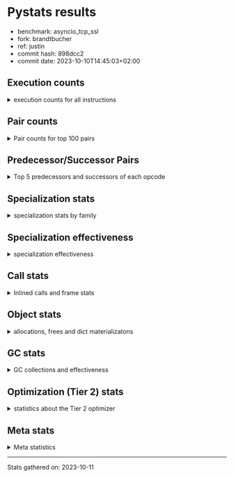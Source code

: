 
# Pystats results

- benchmark: asyncio_tcp_ssl
- fork: brandtbucher
- ref: justin
- commit hash: 898dcc2
- commit date: 2023-10-10T14:45:03+02:00

## Execution counts

<details>
<summary> execution counts for all instructions </summary>

|Name | Count | Self | Cumulative | Miss ratio | 
|---|---:|---:|---:|---:|
| LOAD_FAST | 77,654,959 | 22.2% | 22.2% |  |
| POP_JUMP_IF_FALSE | 19,983,691 | 5.7% | 28.0% |  |
| STORE_FAST | 19,653,404 | 5.6% | 33.6% |  |
| LOAD_ATTR_INSTANCE_VALUE | 17,387,445 | 5.0% | 38.6% |  |
| RESUME_CHECK | 15,913,586 | 4.6% | 43.1% |  |
| TO_BOOL_BOOL | 13,984,065 | 4.0% | 47.1% |  |
| LOAD_ATTR_METHOD_NO_DICT | 10,570,113 | 3.0% | 50.2% |  |
| LOAD_CONST | 10,408,930 | 3.0% | 53.1% |  |
| POP_TOP | 10,350,744 | 3.0% | 56.1% |  |
| POP_JUMP_IF_TRUE | 8,387,446 | 2.4% | 58.5% |  |
| LOAD_ATTR | 8,176,968 | 2.3% | 60.8% |  |
| CALL_PY_EXACT_ARGS | 8,108,020 | 2.3% | 63.2% |  |
| RETURN_VALUE | 7,930,830 | 2.3% | 65.4% |  |
| LOAD_ATTR_WITH_HINT | 7,623,325 | 2.2% | 67.6% |  |
| RETURN_CONST | 7,540,675 | 2.2% | 69.8% |  |
| CALL | 6,622,899 | 1.9% | 71.7% |  |
| ENTER_EXECUTOR | 5,887,343 | 1.7% | 73.4% |  |
| TO_BOOL | 5,634,160 | 1.6% | 75.0% |  |
| LOAD_FAST_LOAD_FAST | 5,575,895 | 1.6% | 76.6% |  |
| POP_JUMP_IF_NONE | 5,553,014 | 1.6% | 78.2% |  |
| LOAD_ATTR_METHOD_WITH_VALUES | 4,911,802 | 1.4% | 79.6% | 0.0% |
| LOAD_GLOBAL_MODULE | 4,825,223 | 1.4% | 81.0% |  |
| CALL_PY_WITH_DEFAULTS | 4,088,582 | 1.2% | 82.1% |  |
| CALL_LIST_APPEND | 3,634,439 | 1.0% | 83.2% |  |
| LOAD_FAST_CHECK | 3,599,696 | 1.0% | 84.2% |  |
| STORE_ATTR_SLOT | 3,498,134 | 1.0% | 85.2% | 0.1% |
| COMPARE_OP_INT | 3,495,568 | 1.0% | 86.2% | 0.0% |
| LOAD_GLOBAL_BUILTIN | 3,131,374 | 0.9% | 87.1% | 0.0% |
| LOAD_ATTR_SLOT | 3,099,386 | 0.9% | 88.0% | 0.0% |
| NOP | 2,995,883 | 0.9% | 88.8% |  |
| TO_BOOL_INT | 2,324,190 | 0.7% | 89.5% |  |
| CALL_LEN | 2,226,079 | 0.6% | 90.1% |  |
| LOAD_ATTR_MODULE | 1,796,276 | 0.5% | 90.7% |  |
| INTERPRETER_EXIT | 1,757,233 | 0.5% | 91.2% |  |
| BINARY_OP | 1,590,844 | 0.5% | 91.6% |  |
| PUSH_NULL | 1,531,571 | 0.4% | 92.1% |  |
| CALL_METHOD_DESCRIPTOR_O | 1,303,574 | 0.4% | 92.4% | 0.0% |
| LOAD_DEREF | 1,237,020 | 0.4% | 92.8% |  |
| STORE_ATTR_INSTANCE_VALUE | 1,229,646 | 0.4% | 93.1% |  |
| SEND_GEN | 1,228,570 | 0.4% | 93.5% |  |
| POP_JUMP_IF_NOT_NONE | 1,023,669 | 0.3% | 93.8% |  |
| BUILD_TUPLE | 1,017,067 | 0.3% | 94.1% |  |
| JUMP_FORWARD | 990,906 | 0.3% | 94.4% |  |
| YIELD_VALUE | 981,308 | 0.3% | 94.6% |  |
| JUMP_BACKWARD_NO_INTERRUPT | 981,188 | 0.3% | 94.9% |  |
| TO_BOOL_NONE | 978,844 | 0.3% | 95.2% |  |
| COPY | 772,029 | 0.2% | 95.4% |  |
| CALL_FUNCTION_EX | 764,107 | 0.2% | 95.6% |  |
| GET_AWAITABLE | 740,826 | 0.2% | 95.8% |  |
| END_SEND | 740,826 | 0.2% | 96.1% |  |
| COMPARE_OP | 739,304 | 0.2% | 96.3% |  |
| GET_ITER | 737,226 | 0.2% | 96.5% |  |
| STORE_FAST_STORE_FAST | 729,606 | 0.2% | 96.7% |  |
| UNPACK_SEQUENCE_TWO_TUPLE | 729,486 | 0.2% | 96.9% |  |
| BUILD_LIST | 724,748 | 0.2% | 97.1% |  |
| CALL_METHOD_DESCRIPTOR_NOARGS | 525,547 | 0.2% | 97.3% | 0.2% |
| STORE_ATTR_WITH_HINT | 518,640 | 0.1% | 97.4% |  |
| BINARY_SLICE | 516,007 | 0.1% | 97.6% |  |
| BINARY_OP_ADD_INT | 500,224 | 0.1% | 97.7% |  |
| CALL_METHOD_DESCRIPTOR_FAST | 495,064 | 0.1% | 97.8% |  |
| RETURN_GENERATOR | 494,404 | 0.1% | 98.0% |  |
| SEND | 493,844 | 0.1% | 98.1% |  |
| CONTAINS_OP | 488,222 | 0.1% | 98.3% |  |
| FOR_ITER_LIST | 484,024 | 0.1% | 98.4% |  |
| TO_BOOL_LIST | 483,964 | 0.1% | 98.5% |  |
| CALL_BUILTIN_CLASS | 288,245 | 0.1% | 98.6% |  |
| COPY_FREE_VARS | 262,140 | 0.1% | 98.7% |  |
| SWAP | 260,942 | 0.1% | 98.8% |  |
| CALL_KW | 255,302 | 0.1% | 98.8% |  |
| CALL_BOUND_METHOD_EXACT_ARGS | 246,662 | 0.1% | 98.9% |  |
| DELETE_SUBSCR | 246,482 | 0.1% | 99.0% |  |
| CALL_METHOD_DESCRIPTOR_FAST_WITH_KEYWORDS | 242,522 | 0.1% | 99.1% | 0.0% |
| LIST_EXTEND | 241,922 | 0.1% | 99.1% |  |
| CALL_INTRINSIC_1 | 241,922 | 0.1% | 99.2% |  |
| FOR_ITER_RANGE | 241,622 | 0.1% | 99.3% |  |
| BINARY_OP_ADD_FLOAT | 241,622 | 0.1% | 99.3% |  |
| LOAD_ATTR_PROPERTY | 241,322 | 0.1% | 99.4% |  |
| PUSH_EXC_INFO | 241,262 | 0.1% | 99.5% |  |
| POP_EXCEPT | 241,262 | 0.1% | 99.5% |  |
| CHECK_EXC_MATCH | 241,262 | 0.1% | 99.6% |  |
| MAKE_CELL | 241,140 | 0.1% | 99.7% |  |
| BINARY_OP_MULTIPLY_INT | 240,722 | 0.1% | 99.7% |  |
| SET_FUNCTION_ATTRIBUTE | 240,660 | 0.1% | 99.8% |  |
| MAKE_FUNCTION | 240,660 | 0.1% | 99.9% |  |
| BUILD_SLICE | 240,482 | 0.1% | 100.0% |  |
| CALL_BUILTIN_FAST_WITH_KEYWORDS | 40,083 | 0.0% | 100.0% |  |
| CALL_ISINSTANCE | 21,360 | 0.0% | 100.0% |  |
| BINARY_OP_SUBTRACT_INT | 12,360 | 0.0% | 100.0% |  |
| FOR_ITER | 12,300 | 0.0% | 100.0% |  |
| BINARY_SUBSCR_LIST_INT | 9,896 | 0.0% | 100.0% |  |
| BINARY_SUBSCR_DICT | 7,020 | 0.0% | 100.0% |  |
| JUMP_BACKWARD | 6,840 | 0.0% | 100.0% |  |
| STORE_SUBSCR_DICT | 6,780 | 0.0% | 100.0% |  |
| BINARY_SUBSCR | 6,160 | 0.0% | 100.0% |  |
| FOR_ITER_TUPLE | 6,120 | 0.0% | 100.0% |  |
| COMPARE_OP_FLOAT | 4,858 | 0.0% | 100.0% |  |
| STORE_ATTR | 3,720 | 0.0% | 100.0% |  |
| LOAD_SUPER_ATTR_METHOD | 2,820 | 0.0% | 100.0% |  |
| LOAD_GLOBAL | 2,480 | 0.0% | 100.0% |  |
| IS_OP | 1,020 | 0.0% | 100.0% |  |
| CALL_BUILTIN_FAST | 900 | 0.0% | 100.0% |  |
| BUILD_MAP | 780 | 0.0% | 100.0% |  |
| LOAD_ATTR_NONDESCRIPTOR_WITH_VALUES | 720 | 0.0% | 100.0% | 16.7% |
| CALL_TYPE_1 | 720 | 0.0% | 100.0% |  |
| UNARY_INVERT | 660 | 0.0% | 100.0% |  |
| STORE_DEREF | 660 | 0.0% | 100.0% |  |
| LOAD_SUPER_ATTR_ATTR | 660 | 0.0% | 100.0% |  |
| CALL_BUILTIN_O | 600 | 0.0% | 100.0% | 10.0% |
| EXIT_INIT_CHECK | 420 | 0.0% | 100.0% |  |
| CALL_ALLOC_AND_ENTER_INIT | 420 | 0.0% | 100.0% |  |
| UNARY_NOT | 360 | 0.0% | 100.0% |  |
| TO_BOOL_ALWAYS_TRUE | 300 | 0.0% | 100.0% |  |
| LOAD_ATTR_CLASS | 300 | 0.0% | 100.0% |  |
| BUILD_SET | 300 | 0.0% | 100.0% |  |
| BINARY_SUBSCR_GETITEM | 300 | 0.0% | 100.0% |  |
| TO_BOOL_STR | 240 | 0.0% | 100.0% | 25.0% |
| COMPARE_OP_STR | 240 | 0.0% | 100.0% |  |
| UNPACK_SEQUENCE | 200 | 0.0% | 100.0% |  |
| UNPACK_SEQUENCE_TUPLE | 180 | 0.0% | 100.0% |  |
| STORE_SUBSCR | 180 | 0.0% | 100.0% |  |
| DICT_MERGE | 180 | 0.0% | 100.0% |  |
| BINARY_OP_SUBTRACT_FLOAT | 180 | 0.0% | 100.0% |  |
| LOAD_SUPER_ATTR | 140 | 0.0% | 100.0% |  |
| BINARY_OP_MULTIPLY_FLOAT | 120 | 0.0% | 100.0% |  |
| RERAISE | 60 | 0.0% | 100.0% |  |
| RAISE_VARARGS | 60 | 0.0% | 100.0% |  |
| LOAD_FAST_AND_CLEAR | 60 | 0.0% | 100.0% |  |
| LIST_APPEND | 60 | 0.0% | 100.0% |  |
| IMPORT_NAME | 60 | 0.0% | 100.0% |  |
| BEFORE_ASYNC_WITH | 60 | 0.0% | 100.0% |  |


</details>

## Pair counts

<details>
<summary> Pair counts for top 100 pairs </summary>

|Pair | Count | Self | Cumulative | 
|---|---:|---:|---:|
| LOAD_FAST LOAD_ATTR_INSTANCE_VALUE | 17,371,665 | 5.0% | 5.0% |
| STORE_FAST LOAD_FAST | 13,177,187 | 3.8% | 8.7% |
| RESUME_CHECK LOAD_FAST | 12,374,280 | 3.5% | 12.3% |
| TO_BOOL_BOOL POP_JUMP_IF_FALSE | 12,207,810 | 3.5% | 15.8% |
| POP_JUMP_IF_FALSE LOAD_FAST | 10,165,310 | 2.9% | 18.7% |
| LOAD_ATTR_METHOD_NO_DICT LOAD_FAST | 9,237,794 | 2.6% | 21.3% |
| CALL_PY_EXACT_ARGS RESUME_CHECK | 7,606,838 | 2.2% | 23.5% |
| LOAD_FAST TO_BOOL_BOOL | 7,446,778 | 2.1% | 25.7% |
| POP_JUMP_IF_TRUE LOAD_FAST | 6,628,769 | 1.9% | 27.6% |
| RETURN_CONST POP_TOP | 6,272,986 | 1.8% | 29.4% |
| RETURN_VALUE STORE_FAST | 5,836,452 | 1.7% | 31.0% |
| LOAD_ATTR_INSTANCE_VALUE LOAD_ATTR_METHOD_NO_DICT | 5,600,635 | 1.6% | 32.6% |
| LOAD_FAST LOAD_ATTR_WITH_HINT | 5,427,977 | 1.6% | 34.2% |
| TO_BOOL POP_JUMP_IF_TRUE | 5,371,638 | 1.5% | 35.7% |
| LOAD_FAST RETURN_VALUE | 5,339,048 | 1.5% | 37.2% |
| POP_JUMP_IF_NONE LOAD_FAST | 5,310,132 | 1.5% | 38.8% |
| CALL STORE_FAST | 5,112,249 | 1.5% | 40.2% |
| LOAD_FAST TO_BOOL | 4,821,428 | 1.4% | 41.6% |
| LOAD_FAST POP_JUMP_IF_NONE | 4,817,528 | 1.4% | 43.0% |
| LOAD_FAST CALL | 4,577,584 | 1.3% | 44.3% |
| LOAD_FAST LOAD_ATTR | 4,264,213 | 1.2% | 45.5% |
| CALL_PY_WITH_DEFAULTS RESUME_CHECK | 4,088,462 | 1.2% | 46.7% |
| ENTER_EXECUTOR CALL_PY_WITH_DEFAULTS | 3,840,000 | 1.1% | 47.8% |
| LOAD_CONST LOAD_FAST | 3,727,878 | 1.1% | 48.9% |
| CALL_LIST_APPEND ENTER_EXECUTOR | 3,634,139 | 1.0% | 49.9% |
| POP_TOP RETURN_CONST | 3,519,502 | 1.0% | 50.9% |
| LOAD_CONST STORE_FAST | 3,427,051 | 1.0% | 51.9% |
| LOAD_FAST CALL_LIST_APPEND | 3,359,334 | 1.0% | 52.9% |
| POP_JUMP_IF_FALSE LOAD_FAST_CHECK | 3,359,214 | 1.0% | 53.8% |
| LOAD_FAST_CHECK LOAD_ATTR_METHOD_NO_DICT | 3,359,214 | 1.0% | 54.8% |
| POP_TOP LOAD_FAST | 3,267,150 | 0.9% | 55.7% |
| COMPARE_OP_INT POP_JUMP_IF_FALSE | 3,254,426 | 0.9% | 56.6% |
| LOAD_FAST LOAD_ATTR_SLOT | 3,088,208 | 0.9% | 57.5% |
| LOAD_ATTR CALL_PY_EXACT_ARGS | 2,943,094 | 0.8% | 58.4% |
| LOAD_ATTR_INSTANCE_VALUE TO_BOOL_BOOL | 2,941,200 | 0.8% | 59.2% |
| LOAD_FAST LOAD_ATTR_METHOD_WITH_VALUES | 2,868,633 | 0.8% | 60.0% |
| LOAD_GLOBAL_BUILTIN LOAD_FAST | 2,771,906 | 0.8% | 60.8% |
| LOAD_ATTR_METHOD_WITH_VALUES CALL_PY_EXACT_ARGS | 2,619,181 | 0.8% | 61.6% |
| NOP LOAD_FAST | 2,500,339 | 0.7% | 62.3% |
| LOAD_FAST_LOAD_FAST STORE_ATTR_SLOT | 1,980,368 | 0.6% | 62.9% |
| POP_JUMP_IF_FALSE LOAD_CONST | 1,977,312 | 0.6% | 63.4% |
| LOAD_ATTR_WITH_HINT TO_BOOL_BOOL | 1,961,170 | 0.6% | 64.0% |
| LOAD_FAST CALL_PY_EXACT_ARGS | 1,804,058 | 0.5% | 64.5% |
| LOAD_GLOBAL_MODULE LOAD_ATTR_MODULE | 1,794,936 | 0.5% | 65.0% |
| TO_BOOL_BOOL POP_JUMP_IF_TRUE | 1,775,955 | 0.5% | 65.5% |
| LOAD_GLOBAL_MODULE LOAD_ATTR | 1,701,808 | 0.5% | 66.0% |
| LOAD_ATTR_METHOD_WITH_VALUES LOAD_FAST | 1,555,576 | 0.4% | 66.5% |
| LOAD_FAST STORE_ATTR_SLOT | 1,517,766 | 0.4% | 66.9% |
| CACHE RESUME_CHECK | 1,514,953 | 0.4% | 67.3% |
| POP_TOP LOAD_CONST | 1,487,771 | 0.4% | 67.8% |
| STORE_ATTR_SLOT LOAD_FAST_LOAD_FAST | 1,484,706 | 0.4% | 68.2% |
| LOAD_FAST_LOAD_FAST LOAD_ATTR_WITH_HINT | 1,462,028 | 0.4% | 68.6% |
| LOAD_ATTR_WITH_HINT COMPARE_OP_INT | 1,461,908 | 0.4% | 69.0% |
| TO_BOOL_INT POP_JUMP_IF_FALSE | 1,326,139 | 0.4% | 69.4% |
| CALL_METHOD_DESCRIPTOR_O POP_TOP | 1,297,454 | 0.4% | 69.8% |
| LOAD_FAST LOAD_GLOBAL_MODULE | 1,276,796 | 0.4% | 70.1% |
| LOAD_ATTR_MODULE PUSH_NULL | 1,269,649 | 0.4% | 70.5% |
| POP_JUMP_IF_FALSE RETURN_CONST | 1,258,933 | 0.4% | 70.9% |
| LOAD_FAST LOAD_CONST | 1,239,730 | 0.4% | 71.2% |
| LOAD_FAST STORE_ATTR_INSTANCE_VALUE | 1,223,946 | 0.4% | 71.6% |
| LOAD_ATTR_WITH_HINT LOAD_GLOBAL_MODULE | 1,210,886 | 0.3% | 71.9% |
| LOAD_ATTR_INSTANCE_VALUE CALL_LEN | 1,204,868 | 0.3% | 72.3% |
| STORE_FAST LOAD_FAST_LOAD_FAST | 1,040,467 | 0.3% | 72.6% |
| LOAD_FAST CALL_METHOD_DESCRIPTOR_O | 1,033,989 | 0.3% | 72.9% |
| LOAD_ATTR_INSTANCE_VALUE LOAD_ATTR_METHOD_WITH_VALUES | 1,019,184 | 0.3% | 73.1% |
| STORE_FAST LOAD_GLOBAL_BUILTIN | 1,016,831 | 0.3% | 73.4% |
| RETURN_CONST INTERPRETER_EXIT | 1,013,887 | 0.3% | 73.7% |
| RESUME_CHECK LOAD_GLOBAL_MODULE | 1,013,149 | 0.3% | 74.0% |
| STORE_FAST RETURN_CONST | 1,004,709 | 0.3% | 74.3% |
| TO_BOOL_INT POP_JUMP_IF_TRUE | 997,991 | 0.3% | 74.6% |
| POP_JUMP_IF_FALSE NOP | 996,907 | 0.3% | 74.9% |
| STORE_ATTR_SLOT LOAD_CONST | 996,784 | 0.3% | 75.2% |
| STORE_FAST JUMP_FORWARD | 984,430 | 0.3% | 75.4% |
| RESUME_CHECK JUMP_BACKWARD_NO_INTERRUPT | 981,188 | 0.3% | 75.7% |
| TO_BOOL_NONE POP_JUMP_IF_FALSE | 978,844 | 0.3% | 76.0% |
| LOAD_CONST COMPARE_OP_INT | 977,768 | 0.3% | 76.3% |
| LOAD_ATTR_SLOT TO_BOOL_NONE | 977,404 | 0.3% | 76.6% |
| LOAD_ATTR_INSTANCE_VALUE LOAD_ATTR | 975,244 | 0.3% | 76.8% |
| LOAD_ATTR_SLOT TO_BOOL_BOOL | 843,253 | 0.2% | 77.1% |
| LOAD_FAST LOAD_ATTR_METHOD_NO_DICT | 833,775 | 0.2% | 77.3% |
| POP_TOP ENTER_EXECUTOR | 803,410 | 0.2% | 77.6% |
| LOAD_FAST POP_JUMP_IF_NOT_NONE | 781,567 | 0.2% | 77.8% |
| LOAD_FAST CALL_LEN | 780,469 | 0.2% | 78.0% |
| LOAD_ATTR_INSTANCE_VALUE RETURN_VALUE | 780,364 | 0.2% | 78.2% |
| LOAD_FAST_LOAD_FAST LOAD_FAST | 772,687 | 0.2% | 78.4% |
| CALL_FUNCTION_EX POP_TOP | 763,447 | 0.2% | 78.7% |
| COPY TO_BOOL_INT | 757,929 | 0.2% | 78.9% |
| LOAD_GLOBAL_MODULE BINARY_OP | 757,629 | 0.2% | 79.1% |
| LOAD_ATTR LOAD_FAST | 744,366 | 0.2% | 79.3% |
| POP_JUMP_IF_FALSE LOAD_FAST_LOAD_FAST | 741,544 | 0.2% | 79.5% |
| GET_AWAITABLE LOAD_CONST | 740,826 | 0.2% | 79.7% |
| COMPARE_OP POP_JUMP_IF_FALSE | 737,944 | 0.2% | 79.9% |
| LOAD_ATTR COMPARE_OP | 736,984 | 0.2% | 80.2% |
| LOAD_ATTR_WITH_HINT LOAD_ATTR | 734,544 | 0.2% | 80.4% |
| LOAD_ATTR_INSTANCE_VALUE POP_JUMP_IF_NONE | 734,526 | 0.2% | 80.6% |
| YIELD_VALUE YIELD_VALUE | 734,466 | 0.2% | 80.8% |
| SEND_GEN RESUME_CHECK | 734,466 | 0.2% | 81.0% |
| JUMP_BACKWARD_NO_INTERRUPT SEND_GEN | 734,466 | 0.2% | 81.2% |
| UNPACK_SEQUENCE_TWO_TUPLE STORE_FAST_STORE_FAST | 729,366 | 0.2% | 81.4% |
| STORE_FAST_STORE_FAST LOAD_FAST | 728,766 | 0.2% | 81.6% |


</details>

## Predecessor/Successor Pairs

<details>
<summary> Top 5 predecessors and successors of each opcode </summary>

### BINARY_SLICE

<details>
<summary> Successors and predecessors for BINARY_SLICE </summary>

|Predecessors | Count | Percentage | 
|---|---:|---:|
| LOAD_FAST | 481,144 | 93.2% |
| LOAD_CONST | 34,863 | 6.8% |

|Successors | Count | Percentage | 
|---|---:|---:|
| CALL_METHOD_DESCRIPTOR_O | 268,805 | 52.1% |
| CALL | 240,482 | 46.6% |
| STORE_FAST | 6,300 | 1.2% |
| UNPACK_SEQUENCE_TWO_TUPLE | 180 | 0.0% |
| LIST_EXTEND | 180 | 0.0% |


</details>

### CACHE

<details>
<summary> Successors and predecessors for CACHE </summary>

|Predecessors | Count | Percentage | 
|---|---:|---:|

|Successors | Count | Percentage | 
|---|---:|---:|
| RESUME_CHECK | 1,514,953 | 86.2% |
| COPY_FREE_VARS | 241,680 | 13.8% |
| POP_TOP | 300 | 0.0% |
| RETURN_GENERATOR | 240 | 0.0% |
| MAKE_CELL | 60 | 0.0% |


</details>

### BEFORE_ASYNC_WITH

<details>
<summary> Successors and predecessors for BEFORE_ASYNC_WITH </summary>

|Predecessors | Count | Percentage | 
|---|---:|---:|
| LOAD_FAST | 60 | 100.0% |

|Successors | Count | Percentage | 
|---|---:|---:|
| GET_AWAITABLE | 60 | 100.0% |


</details>

### BINARY_SUBSCR

<details>
<summary> Successors and predecessors for BINARY_SUBSCR </summary>

|Predecessors | Count | Percentage | 
|---|---:|---:|
| LOAD_CONST | 6,080 | 98.7% |
| BINARY_SUBSCR | 60 | 1.0% |
| LOAD_FAST | 20 | 0.3% |

|Successors | Count | Percentage | 
|---|---:|---:|
| STORE_FAST | 6,000 | 97.4% |
| BINARY_SUBSCR | 60 | 1.0% |
| CALL_LEN | 40 | 0.6% |
| CALL | 20 | 0.3% |
| BINARY_SUBSCR_LIST_INT | 20 | 0.3% |


</details>

### CHECK_EXC_MATCH

<details>
<summary> Successors and predecessors for CHECK_EXC_MATCH </summary>

|Predecessors | Count | Percentage | 
|---|---:|---:|
| LOAD_GLOBAL_MODULE | 240,782 | 99.8% |
| LOAD_GLOBAL_BUILTIN | 360 | 0.1% |
| BUILD_TUPLE | 120 | 0.0% |

|Successors | Count | Percentage | 
|---|---:|---:|
| POP_JUMP_IF_FALSE | 241,262 | 100.0% |


</details>

### DELETE_SUBSCR

<details>
<summary> Successors and predecessors for DELETE_SUBSCR </summary>

|Predecessors | Count | Percentage | 
|---|---:|---:|
| BUILD_SLICE | 240,482 | 97.6% |
| LOAD_CONST | 6,000 | 2.4% |

|Successors | Count | Percentage | 
|---|---:|---:|
| LOAD_FAST | 246,482 | 100.0% |


</details>

### END_SEND

<details>
<summary> Successors and predecessors for END_SEND </summary>

|Predecessors | Count | Percentage | 
|---|---:|---:|
| RETURN_CONST | 252,842 | 34.1% |
| SEND | 246,722 | 33.3% |
| RETURN_VALUE | 241,262 | 32.6% |

|Successors | Count | Percentage | 
|---|---:|---:|
| POP_TOP | 499,684 | 67.4% |
| STORE_FAST | 240,842 | 32.5% |
| UNPACK_SEQUENCE_TWO_TUPLE | 120 | 0.0% |
| UNPACK_SEQUENCE | 60 | 0.0% |
| RETURN_VALUE | 60 | 0.0% |


</details>

### EXIT_INIT_CHECK

<details>
<summary> Successors and predecessors for EXIT_INIT_CHECK </summary>

|Predecessors | Count | Percentage | 
|---|---:|---:|
| RETURN_CONST | 420 | 100.0% |

|Successors | Count | Percentage | 
|---|---:|---:|
| RETURN_VALUE | 420 | 100.0% |


</details>

### GET_ITER

<details>
<summary> Successors and predecessors for GET_ITER </summary>

|Predecessors | Count | Percentage | 
|---|---:|---:|
| LOAD_FAST | 489,424 | 66.4% |
| CALL_BUILTIN_CLASS | 241,562 | 32.8% |
| LOAD_ATTR_INSTANCE_VALUE | 6,000 | 0.8% |
| CALL_METHOD_DESCRIPTOR_NOARGS | 120 | 0.0% |
| LOAD_DEREF | 60 | 0.0% |

|Successors | Count | Percentage | 
|---|---:|---:|
| FOR_ITER_LIST | 483,404 | 65.6% |
| FOR_ITER_RANGE | 241,502 | 32.8% |
| FOR_ITER | 6,200 | 0.8% |
| FOR_ITER_TUPLE | 6,060 | 0.8% |
| LOAD_FAST_AND_CLEAR | 60 | 0.0% |


</details>

### INTERPRETER_EXIT

<details>
<summary> Successors and predecessors for INTERPRETER_EXIT </summary>

|Predecessors | Count | Percentage | 
|---|---:|---:|
| RETURN_CONST | 1,013,887 | 57.7% |
| RETURN_VALUE | 496,204 | 28.2% |
| YIELD_VALUE | 246,842 | 14.0% |
| RETURN_GENERATOR | 300 | 0.0% |

|Successors | Count | Percentage | 
|---|---:|---:|


</details>

### MAKE_FUNCTION

<details>
<summary> Successors and predecessors for MAKE_FUNCTION </summary>

|Predecessors | Count | Percentage | 
|---|---:|---:|
| LOAD_CONST | 240,660 | 100.0% |

|Successors | Count | Percentage | 
|---|---:|---:|
| SET_FUNCTION_ATTRIBUTE | 240,660 | 100.0% |


</details>

### NOP

<details>
<summary> Successors and predecessors for NOP </summary>

|Predecessors | Count | Percentage | 
|---|---:|---:|
| POP_JUMP_IF_FALSE | 996,907 | 33.3% |
| POP_JUMP_IF_TRUE | 487,924 | 16.3% |
| STORE_FAST | 483,784 | 16.1% |
| NOP | 481,264 | 16.1% |
| RESUME_CHECK | 268,922 | 9.0% |

|Successors | Count | Percentage | 
|---|---:|---:|
| LOAD_FAST | 2,500,339 | 83.5% |
| NOP | 481,264 | 16.1% |
| LOAD_GLOBAL_MODULE | 13,660 | 0.5% |
| LOAD_GLOBAL_BUILTIN | 300 | 0.0% |
| LOAD_DEREF | 120 | 0.0% |


</details>

### POP_EXCEPT

<details>
<summary> Successors and predecessors for POP_EXCEPT </summary>

|Predecessors | Count | Percentage | 
|---|---:|---:|
| POP_TOP | 241,142 | 100.0% |
| SWAP | 60 | 0.0% |
| COPY | 60 | 0.0% |

|Successors | Count | Percentage | 
|---|---:|---:|
| ENTER_EXECUTOR | 240,542 | 99.7% |
| RETURN_CONST | 480 | 0.2% |
| RETURN_VALUE | 60 | 0.0% |
| RERAISE | 60 | 0.0% |
| POP_TOP | 60 | 0.0% |


</details>

### POP_TOP

<details>
<summary> Successors and predecessors for POP_TOP </summary>

|Predecessors | Count | Percentage | 
|---|---:|---:|
| RETURN_CONST | 6,272,986 | 60.6% |
| CALL_METHOD_DESCRIPTOR_O | 1,297,454 | 12.5% |
| CALL_FUNCTION_EX | 763,447 | 7.4% |
| END_SEND | 499,684 | 4.8% |
| SEND_GEN | 494,104 | 4.8% |

|Successors | Count | Percentage | 
|---|---:|---:|
| RETURN_CONST | 3,519,502 | 34.0% |
| LOAD_FAST | 3,267,150 | 31.6% |
| LOAD_CONST | 1,487,771 | 14.4% |
| ENTER_EXECUTOR | 803,410 | 7.8% |
| RESUME_CHECK | 494,404 | 4.8% |


</details>

### PUSH_EXC_INFO

<details>
<summary> Successors and predecessors for PUSH_EXC_INFO </summary>

|Predecessors | Count | Percentage | 
|---|---:|---:|
| CALL | 240,542 | 99.7% |
| CALL_METHOD_DESCRIPTOR_NOARGS | 300 | 0.1% |
| BINARY_SUBSCR_DICT | 300 | 0.1% |
| RERAISE | 60 | 0.0% |
| CALL_METHOD_DESCRIPTOR_O | 60 | 0.0% |

|Successors | Count | Percentage | 
|---|---:|---:|
| LOAD_GLOBAL_MODULE | 240,762 | 99.8% |
| LOAD_GLOBAL_BUILTIN | 440 | 0.2% |
| LOAD_GLOBAL | 60 | 0.0% |


</details>

### PUSH_NULL

<details>
<summary> Successors and predecessors for PUSH_NULL </summary>

|Predecessors | Count | Percentage | 
|---|---:|---:|
| LOAD_ATTR_MODULE | 1,269,649 | 82.9% |
| LOAD_ATTR | 242,302 | 15.8% |
| LOAD_DEREF | 18,060 | 1.2% |
| LOAD_FAST | 1,560 | 0.1% |

|Successors | Count | Percentage | 
|---|---:|---:|
| LOAD_FAST | 537,307 | 35.1% |
| LOAD_FAST_LOAD_FAST | 502,022 | 32.8% |
| CALL | 491,462 | 32.1% |
| LOAD_CONST | 360 | 0.0% |
| CALL_PY_EXACT_ARGS | 160 | 0.0% |


</details>

### RETURN_GENERATOR

<details>
<summary> Successors and predecessors for RETURN_GENERATOR </summary>

|Predecessors | Count | Percentage | 
|---|---:|---:|
| CALL_PY_EXACT_ARGS | 253,082 | 51.2% |
| ENTER_EXECUTOR | 240,422 | 48.6% |
| CALL_KW | 300 | 0.1% |
| CACHE | 240 | 0.0% |
| MAKE_CELL | 180 | 0.0% |

|Successors | Count | Percentage | 
|---|---:|---:|
| GET_AWAITABLE | 493,804 | 99.9% |
| INTERPRETER_EXIT | 300 | 0.1% |
| STORE_FAST | 120 | 0.0% |
| CALL | 80 | 0.0% |
| LIST_APPEND | 60 | 0.0% |


</details>

### RETURN_VALUE

<details>
<summary> Successors and predecessors for RETURN_VALUE </summary>

|Predecessors | Count | Percentage | 
|---|---:|---:|
| LOAD_FAST | 5,339,048 | 67.3% |
| LOAD_ATTR_INSTANCE_VALUE | 780,364 | 9.8% |
| CALL | 517,627 | 6.5% |
| LOAD_ATTR | 480,842 | 6.1% |
| BINARY_OP_ADD_INT | 253,082 | 3.2% |

|Successors | Count | Percentage | 
|---|---:|---:|
| STORE_FAST | 5,836,452 | 73.6% |
| TO_BOOL_BOOL | 520,942 | 6.6% |
| LOAD_FAST | 517,507 | 6.5% |
| INTERPRETER_EXIT | 496,204 | 6.3% |
| POP_TOP | 254,340 | 3.2% |


</details>

### STORE_SUBSCR

<details>
<summary> Successors and predecessors for STORE_SUBSCR </summary>

|Predecessors | Count | Percentage | 
|---|---:|---:|
| LOAD_ATTR_INSTANCE_VALUE | 120 | 66.7% |
| STORE_SUBSCR | 20 | 11.1% |
| LOAD_FAST | 20 | 11.1% |
| LOAD_CONST | 20 | 11.1% |

|Successors | Count | Percentage | 
|---|---:|---:|
| RETURN_CONST | 120 | 66.7% |
| STORE_SUBSCR_DICT | 40 | 22.2% |
| STORE_SUBSCR | 20 | 11.1% |


</details>

### TO_BOOL

<details>
<summary> Successors and predecessors for TO_BOOL </summary>

|Predecessors | Count | Percentage | 
|---|---:|---:|
| LOAD_FAST | 4,821,428 | 85.6% |
| LOAD_ATTR_INSTANCE_VALUE | 557,130 | 9.9% |
| LOAD_ATTR_WITH_HINT | 252,602 | 4.5% |
| TO_BOOL | 1,800 | 0.0% |
| LOAD_ATTR | 560 | 0.0% |

|Successors | Count | Percentage | 
|---|---:|---:|
| POP_JUMP_IF_TRUE | 5,371,638 | 95.3% |
| POP_JUMP_IF_FALSE | 259,622 | 4.6% |
| TO_BOOL | 1,800 | 0.0% |
| TO_BOOL_BOOL | 900 | 0.0% |
| TO_BOOL_ALWAYS_TRUE | 60 | 0.0% |


</details>

### UNARY_INVERT

<details>
<summary> Successors and predecessors for UNARY_INVERT </summary>

|Predecessors | Count | Percentage | 
|---|---:|---:|
| LOAD_ATTR_MODULE | 360 | 54.5% |
| BINARY_OP | 300 | 45.5% |

|Successors | Count | Percentage | 
|---|---:|---:|
| BINARY_OP | 660 | 100.0% |


</details>

### UNARY_NOT

<details>
<summary> Successors and predecessors for UNARY_NOT </summary>

|Predecessors | Count | Percentage | 
|---|---:|---:|
| TO_BOOL_BOOL | 300 | 83.3% |
| TO_BOOL_INT | 60 | 16.7% |

|Successors | Count | Percentage | 
|---|---:|---:|
| COPY | 180 | 50.0% |
| RETURN_VALUE | 120 | 33.3% |
| STORE_FAST | 60 | 16.7% |


</details>

### BINARY_OP

<details>
<summary> Successors and predecessors for BINARY_OP </summary>

|Predecessors | Count | Percentage | 
|---|---:|---:|
| LOAD_GLOBAL_MODULE | 757,629 | 47.6% |
| LOAD_ATTR_MODULE | 521,647 | 32.8% |
| LOAD_ATTR | 274,925 | 17.3% |
| POP_JUMP_IF_FALSE | 34,503 | 2.2% |
| BINARY_OP | 720 | 0.0% |

|Successors | Count | Percentage | 
|---|---:|---:|
| COPY | 516,547 | 32.5% |
| TO_BOOL_INT | 516,007 | 32.4% |
| STORE_FAST | 276,245 | 17.4% |
| BUILD_TUPLE | 274,925 | 17.3% |
| LOAD_FAST_LOAD_FAST | 5,940 | 0.4% |


</details>

### BUILD_LIST

<details>
<summary> Successors and predecessors for BUILD_LIST </summary>

|Predecessors | Count | Percentage | 
|---|---:|---:|
| STORE_FAST | 241,502 | 33.3% |
| LOAD_ATTR_SLOT | 241,382 | 33.3% |
| LOAD_FAST | 241,084 | 33.3% |
| STORE_ATTR_INSTANCE_VALUE | 240 | 0.0% |
| POP_JUMP_IF_FALSE | 120 | 0.0% |

|Successors | Count | Percentage | 
|---|---:|---:|
| STORE_FAST | 482,226 | 66.5% |
| LOAD_FAST | 242,162 | 33.4% |
| RETURN_VALUE | 180 | 0.0% |
| STORE_DEREF | 120 | 0.0% |
| SWAP | 60 | 0.0% |


</details>

### BUILD_MAP

<details>
<summary> Successors and predecessors for BUILD_MAP </summary>

|Predecessors | Count | Percentage | 
|---|---:|---:|
| LOAD_FAST | 300 | 38.5% |
| BUILD_TUPLE | 180 | 23.1% |
| STORE_FAST | 60 | 7.7% |
| STORE_ATTR_INSTANCE_VALUE | 60 | 7.7% |
| RESUME_CHECK | 60 | 7.7% |

|Successors | Count | Percentage | 
|---|---:|---:|
| LOAD_FAST | 360 | 46.2% |
| CALL_FUNCTION_EX | 240 | 30.8% |
| STORE_FAST | 180 | 23.1% |


</details>

### BUILD_SET

<details>
<summary> Successors and predecessors for BUILD_SET </summary>

|Predecessors | Count | Percentage | 
|---|---:|---:|
| LOAD_ATTR_MODULE | 300 | 100.0% |

|Successors | Count | Percentage | 
|---|---:|---:|
| CONTAINS_OP | 300 | 100.0% |


</details>

### BUILD_SLICE

<details>
<summary> Successors and predecessors for BUILD_SLICE </summary>

|Predecessors | Count | Percentage | 
|---|---:|---:|
| LOAD_FAST | 240,482 | 100.0% |

|Successors | Count | Percentage | 
|---|---:|---:|
| DELETE_SUBSCR | 240,482 | 100.0% |


</details>

### BUILD_TUPLE

<details>
<summary> Successors and predecessors for BUILD_TUPLE </summary>

|Predecessors | Count | Percentage | 
|---|---:|---:|
| LOAD_ATTR | 486,962 | 47.9% |
| BINARY_OP | 274,925 | 27.0% |
| LOAD_FAST | 241,140 | 23.7% |
| LOAD_FAST_LOAD_FAST | 6,780 | 0.7% |
| LOAD_GLOBAL_BUILTIN | 6,600 | 0.6% |

|Successors | Count | Percentage | 
|---|---:|---:|
| CONTAINS_OP | 486,962 | 47.9% |
| CALL_LIST_APPEND | 274,925 | 27.0% |
| LOAD_CONST | 240,660 | 23.7% |
| CALL_ISINSTANCE | 6,460 | 0.6% |
| CALL_PY_EXACT_ARGS | 6,320 | 0.6% |


</details>

### CALL

<details>
<summary> Successors and predecessors for CALL </summary>

|Predecessors | Count | Percentage | 
|---|---:|---:|
| LOAD_FAST | 4,577,584 | 69.1% |
| LOAD_FAST_LOAD_FAST | 495,302 | 7.5% |
| PUSH_NULL | 491,462 | 7.4% |
| LOAD_ATTR_INSTANCE_VALUE | 487,804 | 7.4% |
| LOAD_CONST | 253,782 | 3.8% |

|Successors | Count | Percentage | 
|---|---:|---:|
| STORE_FAST | 5,112,249 | 77.2% |
| RETURN_VALUE | 517,627 | 7.8% |
| POP_TOP | 248,222 | 3.7% |
| RESUME_CHECK | 247,817 | 3.7% |
| PUSH_EXC_INFO | 240,542 | 3.6% |


</details>

### CALL_FUNCTION_EX

<details>
<summary> Successors and predecessors for CALL_FUNCTION_EX </summary>

|Predecessors | Count | Percentage | 
|---|---:|---:|
| ENTER_EXECUTOR | 521,825 | 68.3% |
| CALL_INTRINSIC_1 | 241,682 | 31.6% |
| BUILD_MAP | 240 | 0.0% |
| LOAD_FAST | 180 | 0.0% |
| DICT_MERGE | 180 | 0.0% |

|Successors | Count | Percentage | 
|---|---:|---:|
| POP_TOP | 763,447 | 99.9% |
| STORE_FAST | 240 | 0.0% |
| RESUME_CHECK | 180 | 0.0% |
| GET_AWAITABLE | 120 | 0.0% |
| MAKE_CELL | 60 | 0.0% |


</details>

### CALL_INTRINSIC_1

<details>
<summary> Successors and predecessors for CALL_INTRINSIC_1 </summary>

|Predecessors | Count | Percentage | 
|---|---:|---:|
| LIST_EXTEND | 241,922 | 100.0% |

|Successors | Count | Percentage | 
|---|---:|---:|
| CALL_FUNCTION_EX | 241,682 | 99.9% |
| LOAD_CONST | 240 | 0.1% |


</details>

### CALL_KW

<details>
<summary> Successors and predecessors for CALL_KW </summary>

|Predecessors | Count | Percentage | 
|---|---:|---:|
| LOAD_CONST | 255,302 | 100.0% |

|Successors | Count | Percentage | 
|---|---:|---:|
| RETURN_VALUE | 246,782 | 96.7% |
| COPY_FREE_VARS | 6,000 | 2.4% |
| STORE_FAST | 840 | 0.3% |
| RESUME_CHECK | 600 | 0.2% |
| POP_TOP | 360 | 0.1% |


</details>

### COMPARE_OP

<details>
<summary> Successors and predecessors for COMPARE_OP </summary>

|Predecessors | Count | Percentage | 
|---|---:|---:|
| LOAD_ATTR | 736,984 | 99.7% |
| COMPARE_OP | 940 | 0.1% |
| LOAD_ATTR_MODULE | 780 | 0.1% |
| LOAD_CONST | 440 | 0.1% |
| CALL_BUILTIN_CLASS | 120 | 0.0% |

|Successors | Count | Percentage | 
|---|---:|---:|
| POP_JUMP_IF_FALSE | 737,944 | 99.8% |
| COMPARE_OP | 940 | 0.1% |
| POP_JUMP_IF_TRUE | 180 | 0.0% |
| COMPARE_OP_INT | 160 | 0.0% |
| COMPARE_OP_STR | 80 | 0.0% |


</details>

### CONTAINS_OP

<details>
<summary> Successors and predecessors for CONTAINS_OP </summary>

|Predecessors | Count | Percentage | 
|---|---:|---:|
| BUILD_TUPLE | 486,962 | 99.7% |
| LOAD_ATTR_INSTANCE_VALUE | 300 | 0.1% |
| BUILD_SET | 300 | 0.1% |
| LOAD_GLOBAL_MODULE | 180 | 0.0% |
| LOAD_FAST | 180 | 0.0% |

|Successors | Count | Percentage | 
|---|---:|---:|
| POP_JUMP_IF_FALSE | 488,042 | 100.0% |
| POP_JUMP_IF_TRUE | 180 | 0.0% |


</details>

### COPY

<details>
<summary> Successors and predecessors for COPY </summary>

|Predecessors | Count | Percentage | 
|---|---:|---:|
| BINARY_OP | 516,547 | 66.9% |
| CALL_LEN | 241,382 | 31.3% |
| LOAD_FAST | 12,960 | 1.7% |
| SWAP | 540 | 0.1% |
| UNARY_NOT | 180 | 0.0% |

|Successors | Count | Percentage | 
|---|---:|---:|
| TO_BOOL_INT | 757,929 | 98.2% |
| LOAD_ATTR_WITH_HINT | 12,120 | 1.6% |
| LOAD_ATTR_INSTANCE_VALUE | 760 | 0.1% |
| COMPARE_OP_INT | 540 | 0.1% |
| TO_BOOL_BOOL | 420 | 0.1% |


</details>

### COPY_FREE_VARS

<details>
<summary> Successors and predecessors for COPY_FREE_VARS </summary>

|Predecessors | Count | Percentage | 
|---|---:|---:|
| CACHE | 241,680 | 92.2% |
| CALL_PY_EXACT_ARGS | 7,800 | 3.0% |
| CALL_KW | 6,000 | 2.3% |
| CALL_BOUND_METHOD_EXACT_ARGS | 6,000 | 2.3% |
| LOAD_ATTR_PROPERTY | 540 | 0.2% |

|Successors | Count | Percentage | 
|---|---:|---:|
| RESUME_CHECK | 262,020 | 100.0% |
| RETURN_GENERATOR | 60 | 0.0% |
| MAKE_CELL | 60 | 0.0% |


</details>

### DICT_MERGE

<details>
<summary> Successors and predecessors for DICT_MERGE </summary>

|Predecessors | Count | Percentage | 
|---|---:|---:|
| LOAD_FAST | 180 | 100.0% |

|Successors | Count | Percentage | 
|---|---:|---:|
| CALL_FUNCTION_EX | 180 | 100.0% |


</details>

### ENTER_EXECUTOR

<details>
<summary> Successors and predecessors for ENTER_EXECUTOR </summary>

|Predecessors | Count | Percentage | 
|---|---:|---:|
| CALL_LIST_APPEND | 3,634,139 | 61.7% |
| POP_TOP | 803,410 | 13.6% |
| JUMP_FORWARD | 480,786 | 8.2% |
| POP_JUMP_IF_FALSE | 241,322 | 4.1% |
| POP_JUMP_IF_TRUE | 240,722 | 4.1% |

|Successors | Count | Percentage | 
|---|---:|---:|
| CALL_PY_WITH_DEFAULTS | 3,840,000 | 65.2% |
| CALL_FUNCTION_EX | 521,825 | 8.9% |
| LOAD_FAST | 275,223 | 4.7% |
| RESUME_CHECK | 241,322 | 4.1% |
| LOAD_CONST | 241,322 | 4.1% |


</details>

### FOR_ITER

<details>
<summary> Successors and predecessors for FOR_ITER </summary>

|Predecessors | Count | Percentage | 
|---|---:|---:|
| GET_ITER | 6,200 | 50.4% |
| JUMP_BACKWARD | 6,000 | 48.8% |
| FOR_ITER | 100 | 0.8% |

|Successors | Count | Percentage | 
|---|---:|---:|
| STORE_FAST | 6,000 | 48.8% |
| RETURN_CONST | 6,000 | 48.8% |
| FOR_ITER | 100 | 0.8% |
| FOR_ITER_LIST | 80 | 0.7% |
| LOAD_FAST | 60 | 0.5% |


</details>

### GET_AWAITABLE

<details>
<summary> Successors and predecessors for GET_AWAITABLE </summary>

|Predecessors | Count | Percentage | 
|---|---:|---:|
| RETURN_GENERATOR | 493,804 | 66.7% |
| LOAD_ATTR_INSTANCE_VALUE | 240,422 | 32.5% |
| LOAD_FAST | 6,120 | 0.8% |
| RETURN_VALUE | 180 | 0.0% |
| CALL_FUNCTION_EX | 120 | 0.0% |

|Successors | Count | Percentage | 
|---|---:|---:|
| LOAD_CONST | 740,826 | 100.0% |


</details>

### IMPORT_NAME

<details>
<summary> Successors and predecessors for IMPORT_NAME </summary>

|Predecessors | Count | Percentage | 
|---|---:|---:|
| LOAD_CONST | 60 | 100.0% |

|Successors | Count | Percentage | 
|---|---:|---:|
| STORE_FAST | 60 | 100.0% |


</details>

### IS_OP

<details>
<summary> Successors and predecessors for IS_OP </summary>

|Predecessors | Count | Percentage | 
|---|---:|---:|
| LOAD_FAST | 540 | 52.9% |
| LOAD_CONST | 420 | 41.2% |
| LOAD_FAST_LOAD_FAST | 60 | 5.9% |

|Successors | Count | Percentage | 
|---|---:|---:|
| POP_JUMP_IF_FALSE | 600 | 58.8% |
| RETURN_VALUE | 300 | 29.4% |
| LOAD_FAST | 120 | 11.8% |


</details>

### JUMP_BACKWARD

<details>
<summary> Successors and predecessors for JUMP_BACKWARD </summary>

|Predecessors | Count | Percentage | 
|---|---:|---:|
| POP_TOP | 6,240 | 91.2% |
| POP_JUMP_IF_FALSE | 360 | 5.3% |
| CALL_LIST_APPEND | 120 | 1.8% |
| LIST_APPEND | 60 | 0.9% |
| ENTER_EXECUTOR | 60 | 0.9% |

|Successors | Count | Percentage | 
|---|---:|---:|
| FOR_ITER | 6,000 | 87.7% |
| FOR_ITER_LIST | 480 | 7.0% |
| LOAD_FAST | 180 | 2.6% |
| FOR_ITER_RANGE | 120 | 1.8% |
| FOR_ITER_TUPLE | 60 | 0.9% |


</details>

### JUMP_BACKWARD_NO_INTERRUPT

<details>
<summary> Successors and predecessors for JUMP_BACKWARD_NO_INTERRUPT </summary>

|Predecessors | Count | Percentage | 
|---|---:|---:|
| RESUME_CHECK | 981,188 | 100.0% |

|Successors | Count | Percentage | 
|---|---:|---:|
| SEND_GEN | 734,466 | 74.9% |
| SEND | 246,722 | 25.1% |


</details>

### JUMP_FORWARD

<details>
<summary> Successors and predecessors for JUMP_FORWARD </summary>

|Predecessors | Count | Percentage | 
|---|---:|---:|
| STORE_FAST | 984,430 | 99.3% |
| POP_JUMP_IF_FALSE | 4,798 | 0.5% |
| POP_TOP | 838 | 0.1% |
| STORE_ATTR_INSTANCE_VALUE | 420 | 0.0% |
| STORE_ATTR | 180 | 0.0% |

|Successors | Count | Percentage | 
|---|---:|---:|
| ENTER_EXECUTOR | 480,786 | 48.5% |
| LOAD_FAST | 262,980 | 26.5% |
| LOAD_GLOBAL_BUILTIN | 246,360 | 24.9% |
| LOAD_FAST_LOAD_FAST | 300 | 0.0% |
| NOP | 240 | 0.0% |


</details>

### LIST_APPEND

<details>
<summary> Successors and predecessors for LIST_APPEND </summary>

|Predecessors | Count | Percentage | 
|---|---:|---:|
| RETURN_GENERATOR | 60 | 100.0% |

|Successors | Count | Percentage | 
|---|---:|---:|
| JUMP_BACKWARD | 60 | 100.0% |


</details>

### LIST_EXTEND

<details>
<summary> Successors and predecessors for LIST_EXTEND </summary>

|Predecessors | Count | Percentage | 
|---|---:|---:|
| LOAD_ATTR_SLOT | 241,382 | 99.8% |
| LOAD_FAST | 360 | 0.1% |
| BINARY_SLICE | 180 | 0.1% |

|Successors | Count | Percentage | 
|---|---:|---:|
| CALL_INTRINSIC_1 | 241,922 | 100.0% |


</details>

### LOAD_ATTR

<details>
<summary> Successors and predecessors for LOAD_ATTR </summary>

|Predecessors | Count | Percentage | 
|---|---:|---:|
| LOAD_FAST | 4,264,213 | 52.1% |
| LOAD_GLOBAL_MODULE | 1,701,808 | 20.8% |
| LOAD_ATTR_INSTANCE_VALUE | 975,244 | 11.9% |
| LOAD_ATTR_WITH_HINT | 734,544 | 9.0% |
| LOAD_ATTR_SLOT | 241,582 | 3.0% |

|Successors | Count | Percentage | 
|---|---:|---:|
| CALL_PY_EXACT_ARGS | 2,943,094 | 36.0% |
| LOAD_FAST | 744,366 | 9.1% |
| COMPARE_OP | 736,984 | 9.0% |
| LOAD_CONST | 487,984 | 6.0% |
| BUILD_TUPLE | 486,962 | 6.0% |


</details>

### LOAD_CONST

<details>
<summary> Successors and predecessors for LOAD_CONST </summary>

|Predecessors | Count | Percentage | 
|---|---:|---:|
| POP_JUMP_IF_FALSE | 1,977,312 | 19.0% |
| POP_TOP | 1,487,771 | 14.3% |
| LOAD_FAST | 1,239,730 | 11.9% |
| STORE_ATTR_SLOT | 996,784 | 9.6% |
| GET_AWAITABLE | 740,826 | 7.1% |

|Successors | Count | Percentage | 
|---|---:|---:|
| LOAD_FAST | 3,727,878 | 35.8% |
| STORE_FAST | 3,427,051 | 32.9% |
| COMPARE_OP_INT | 977,768 | 9.4% |
| SEND_GEN | 493,984 | 4.7% |
| CALL_PY_EXACT_ARGS | 481,524 | 4.6% |


</details>

### LOAD_DEREF

<details>
<summary> Successors and predecessors for LOAD_DEREF </summary>

|Predecessors | Count | Percentage | 
|---|---:|---:|
| RESUME_CHECK | 486,780 | 39.4% |
| STORE_FAST | 246,600 | 19.9% |
| POP_JUMP_IF_FALSE | 240,660 | 19.5% |
| LOAD_CONST | 240,300 | 19.4% |
| LOAD_ATTR | 12,000 | 1.0% |

|Successors | Count | Percentage | 
|---|---:|---:|
| LOAD_ATTR_WITH_HINT | 721,140 | 58.3% |
| LOAD_ATTR | 240,520 | 19.4% |
| STORE_ATTR_WITH_HINT | 240,300 | 19.4% |
| PUSH_NULL | 18,060 | 1.5% |
| LOAD_FAST | 9,480 | 0.8% |


</details>

### LOAD_FAST

<details>
<summary> Successors and predecessors for LOAD_FAST </summary>

|Predecessors | Count | Percentage | 
|---|---:|---:|
| STORE_FAST | 13,177,187 | 17.0% |
| RESUME_CHECK | 12,374,280 | 15.9% |
| POP_JUMP_IF_FALSE | 10,165,310 | 13.1% |
| LOAD_ATTR_METHOD_NO_DICT | 9,237,794 | 11.9% |
| POP_JUMP_IF_TRUE | 6,628,769 | 8.5% |

|Successors | Count | Percentage | 
|---|---:|---:|
| LOAD_ATTR_INSTANCE_VALUE | 17,371,665 | 22.4% |
| TO_BOOL_BOOL | 7,446,778 | 9.6% |
| LOAD_ATTR_WITH_HINT | 5,427,977 | 7.0% |
| RETURN_VALUE | 5,339,048 | 6.9% |
| TO_BOOL | 4,821,428 | 6.2% |


</details>

### LOAD_FAST_AND_CLEAR

<details>
<summary> Successors and predecessors for LOAD_FAST_AND_CLEAR </summary>

|Predecessors | Count | Percentage | 
|---|---:|---:|
| GET_ITER | 60 | 100.0% |

|Successors | Count | Percentage | 
|---|---:|---:|
| SWAP | 60 | 100.0% |


</details>

### LOAD_FAST_CHECK

<details>
<summary> Successors and predecessors for LOAD_FAST_CHECK </summary>

|Predecessors | Count | Percentage | 
|---|---:|---:|
| POP_JUMP_IF_FALSE | 3,359,214 | 93.3% |
| STORE_FAST | 240,364 | 6.7% |
| LOAD_ATTR_METHOD_NO_DICT | 60 | 0.0% |
| LOAD_ATTR_METHOD_WITH_VALUES | 41 | 0.0% |
| LOAD_ATTR | 17 | 0.0% |

|Successors | Count | Percentage | 
|---|---:|---:|
| LOAD_ATTR_METHOD_NO_DICT | 3,359,214 | 93.3% |
| LOAD_FAST | 240,364 | 6.7% |
| CALL_METHOD_DESCRIPTOR_O | 60 | 0.0% |
| CALL | 37 | 0.0% |
| CALL_PY_EXACT_ARGS | 21 | 0.0% |


</details>

### LOAD_FAST_LOAD_FAST

<details>
<summary> Successors and predecessors for LOAD_FAST_LOAD_FAST </summary>

|Predecessors | Count | Percentage | 
|---|---:|---:|
| STORE_ATTR_SLOT | 1,484,706 | 26.6% |
| STORE_FAST | 1,040,467 | 18.7% |
| POP_JUMP_IF_FALSE | 741,544 | 13.3% |
| LOAD_ATTR_METHOD_NO_DICT | 557,290 | 10.0% |
| PUSH_NULL | 502,022 | 9.0% |

|Successors | Count | Percentage | 
|---|---:|---:|
| STORE_ATTR_SLOT | 1,980,368 | 35.5% |
| LOAD_ATTR_WITH_HINT | 1,462,028 | 26.2% |
| LOAD_FAST | 772,687 | 13.9% |
| CALL | 495,302 | 8.9% |
| LOAD_FAST_LOAD_FAST | 490,742 | 8.8% |


</details>

### LOAD_GLOBAL

<details>
<summary> Successors and predecessors for LOAD_GLOBAL </summary>

|Predecessors | Count | Percentage | 
|---|---:|---:|
| RESUME_CHECK | 320 | 12.9% |
| POP_TOP | 300 | 12.1% |
| STORE_FAST | 260 | 10.5% |
| LOAD_FAST | 260 | 10.5% |
| STORE_ATTR_INSTANCE_VALUE | 120 | 4.8% |

|Successors | Count | Percentage | 
|---|---:|---:|
| LOAD_GLOBAL_MODULE | 1,820 | 73.4% |
| LOAD_GLOBAL_BUILTIN | 640 | 25.8% |
| LOAD_ATTR | 20 | 0.8% |


</details>

### LOAD_SUPER_ATTR

<details>
<summary> Successors and predecessors for LOAD_SUPER_ATTR </summary>

|Predecessors | Count | Percentage | 
|---|---:|---:|
| LOAD_FAST | 140 | 100.0% |

|Successors | Count | Percentage | 
|---|---:|---:|
| LOAD_SUPER_ATTR_METHOD | 140 | 100.0% |


</details>

### MAKE_CELL

<details>
<summary> Successors and predecessors for MAKE_CELL </summary>

|Predecessors | Count | Percentage | 
|---|---:|---:|
| CALL_PY_EXACT_ARGS | 240,300 | 99.7% |
| MAKE_CELL | 540 | 0.2% |
| CALL_KW | 120 | 0.0% |
| COPY_FREE_VARS | 60 | 0.0% |
| CALL_FUNCTION_EX | 60 | 0.0% |

|Successors | Count | Percentage | 
|---|---:|---:|
| RESUME_CHECK | 240,420 | 99.7% |
| MAKE_CELL | 540 | 0.2% |
| RETURN_GENERATOR | 180 | 0.1% |


</details>

### POP_JUMP_IF_FALSE

<details>
<summary> Successors and predecessors for POP_JUMP_IF_FALSE </summary>

|Predecessors | Count | Percentage | 
|---|---:|---:|
| TO_BOOL_BOOL | 12,207,810 | 61.1% |
| COMPARE_OP_INT | 3,254,426 | 16.3% |
| TO_BOOL_INT | 1,326,139 | 6.6% |
| TO_BOOL_NONE | 978,844 | 4.9% |
| COMPARE_OP | 737,944 | 3.7% |

|Successors | Count | Percentage | 
|---|---:|---:|
| LOAD_FAST | 10,165,310 | 50.9% |
| LOAD_FAST_CHECK | 3,359,214 | 16.8% |
| LOAD_CONST | 1,977,312 | 9.9% |
| RETURN_CONST | 1,258,933 | 6.3% |
| NOP | 996,907 | 5.0% |


</details>

### POP_JUMP_IF_NONE

<details>
<summary> Successors and predecessors for POP_JUMP_IF_NONE </summary>

|Predecessors | Count | Percentage | 
|---|---:|---:|
| LOAD_FAST | 4,817,528 | 86.8% |
| LOAD_ATTR_INSTANCE_VALUE | 734,526 | 13.2% |
| LOAD_ATTR | 480 | 0.0% |
| LOAD_ATTR_WITH_HINT | 240 | 0.0% |
| CALL | 120 | 0.0% |

|Successors | Count | Percentage | 
|---|---:|---:|
| LOAD_FAST | 5,310,132 | 95.6% |
| LOAD_CONST | 240,782 | 4.3% |
| RETURN_CONST | 1,140 | 0.0% |
| LOAD_FAST_LOAD_FAST | 300 | 0.0% |
| LOAD_GLOBAL_BUILTIN | 260 | 0.0% |


</details>

### POP_JUMP_IF_NOT_NONE

<details>
<summary> Successors and predecessors for POP_JUMP_IF_NOT_NONE </summary>

|Predecessors | Count | Percentage | 
|---|---:|---:|
| LOAD_FAST | 781,567 | 76.3% |
| LOAD_ATTR_INSTANCE_VALUE | 241,202 | 23.6% |
| LOAD_ATTR_WITH_HINT | 480 | 0.0% |
| LOAD_GLOBAL_MODULE | 300 | 0.0% |
| LOAD_DEREF | 60 | 0.0% |

|Successors | Count | Percentage | 
|---|---:|---:|
| LOAD_FAST | 525,967 | 51.4% |
| LOAD_GLOBAL_MODULE | 248,680 | 24.3% |
| LOAD_FAST_LOAD_FAST | 247,742 | 24.2% |
| LOAD_GLOBAL_BUILTIN | 380 | 0.0% |
| RETURN_CONST | 360 | 0.0% |


</details>

### POP_JUMP_IF_TRUE

<details>
<summary> Successors and predecessors for POP_JUMP_IF_TRUE </summary>

|Predecessors | Count | Percentage | 
|---|---:|---:|
| TO_BOOL | 5,371,638 | 64.0% |
| TO_BOOL_BOOL | 1,775,955 | 21.2% |
| TO_BOOL_INT | 997,991 | 11.9% |
| COMPARE_OP_INT | 241,142 | 2.9% |
| CONTAINS_OP | 180 | 0.0% |

|Successors | Count | Percentage | 
|---|---:|---:|
| LOAD_FAST | 6,628,769 | 79.0% |
| NOP | 487,924 | 5.8% |
| RETURN_CONST | 275,405 | 3.3% |
| LOAD_CONST | 271,742 | 3.2% |
| STORE_FAST | 241,382 | 2.9% |


</details>

### RAISE_VARARGS

<details>
<summary> Successors and predecessors for RAISE_VARARGS </summary>

|Predecessors | Count | Percentage | 
|---|---:|---:|
| LOAD_CONST | 60 | 100.0% |

|Successors | Count | Percentage | 
|---|---:|---:|
| COPY | 60 | 100.0% |


</details>

### RERAISE

<details>
<summary> Successors and predecessors for RERAISE </summary>

|Predecessors | Count | Percentage | 
|---|---:|---:|
| POP_EXCEPT | 60 | 100.0% |

|Successors | Count | Percentage | 
|---|---:|---:|
| PUSH_EXC_INFO | 60 | 100.0% |


</details>

### RETURN_CONST

<details>
<summary> Successors and predecessors for RETURN_CONST </summary>

|Predecessors | Count | Percentage | 
|---|---:|---:|
| POP_TOP | 3,519,502 | 46.7% |
| POP_JUMP_IF_FALSE | 1,258,933 | 16.7% |
| STORE_FAST | 1,004,709 | 13.3% |
| STORE_ATTR_SLOT | 502,202 | 6.7% |
| STORE_ATTR_INSTANCE_VALUE | 482,882 | 6.4% |

|Successors | Count | Percentage | 
|---|---:|---:|
| POP_TOP | 6,272,986 | 83.2% |
| INTERPRETER_EXIT | 1,013,887 | 13.4% |
| END_SEND | 252,842 | 3.4% |
| EXIT_INIT_CHECK | 420 | 0.0% |
| RETURN_VALUE | 180 | 0.0% |


</details>

### SEND

<details>
<summary> Successors and predecessors for SEND </summary>

|Predecessors | Count | Percentage | 
|---|---:|---:|
| LOAD_CONST | 246,842 | 50.0% |
| JUMP_BACKWARD_NO_INTERRUPT | 246,722 | 50.0% |
| SEND | 280 | 0.1% |

|Successors | Count | Percentage | 
|---|---:|---:|
| YIELD_VALUE | 246,722 | 50.0% |
| END_SEND | 246,722 | 50.0% |
| SEND | 280 | 0.1% |
| SEND_GEN | 120 | 0.0% |


</details>

### SET_FUNCTION_ATTRIBUTE

<details>
<summary> Successors and predecessors for SET_FUNCTION_ATTRIBUTE </summary>

|Predecessors | Count | Percentage | 
|---|---:|---:|
| MAKE_FUNCTION | 240,660 | 100.0% |

|Successors | Count | Percentage | 
|---|---:|---:|
| STORE_FAST | 240,600 | 100.0% |
| LOAD_FAST_LOAD_FAST | 60 | 0.0% |


</details>

### STORE_ATTR

<details>
<summary> Successors and predecessors for STORE_ATTR </summary>

|Predecessors | Count | Percentage | 
|---|---:|---:|
| LOAD_FAST | 2,580 | 69.4% |
| LOAD_FAST_LOAD_FAST | 420 | 11.3% |
| STORE_ATTR | 400 | 10.8% |
| LOAD_ATTR_INSTANCE_VALUE | 240 | 6.5% |
| SWAP | 80 | 2.2% |

|Successors | Count | Percentage | 
|---|---:|---:|
| STORE_ATTR_INSTANCE_VALUE | 1,340 | 36.0% |
| LOAD_FAST | 1,020 | 27.4% |
| LOAD_CONST | 420 | 11.3% |
| STORE_ATTR | 400 | 10.8% |
| JUMP_FORWARD | 180 | 4.8% |


</details>

### STORE_DEREF

<details>
<summary> Successors and predecessors for STORE_DEREF </summary>

|Predecessors | Count | Percentage | 
|---|---:|---:|
| LOAD_CONST | 240 | 36.4% |
| CALL_KW | 120 | 18.2% |
| BUILD_LIST | 120 | 18.2% |
| BINARY_OP_ADD_INT | 120 | 18.2% |
| CALL | 60 | 9.1% |

|Successors | Count | Percentage | 
|---|---:|---:|
| LOAD_FAST | 360 | 54.5% |
| LOAD_CONST | 120 | 18.2% |
| LOAD_FAST_LOAD_FAST | 60 | 9.1% |
| LOAD_DEREF | 60 | 9.1% |
| BUILD_LIST | 60 | 9.1% |


</details>

### STORE_FAST

<details>
<summary> Successors and predecessors for STORE_FAST </summary>

|Predecessors | Count | Percentage | 
|---|---:|---:|
| RETURN_VALUE | 5,836,452 | 29.7% |
| CALL | 5,112,249 | 26.0% |
| LOAD_CONST | 3,427,051 | 17.4% |
| CALL_LEN | 522,907 | 2.7% |
| LOAD_ATTR_INSTANCE_VALUE | 516,607 | 2.6% |

|Successors | Count | Percentage | 
|---|---:|---:|
| LOAD_FAST | 13,177,187 | 67.0% |
| LOAD_FAST_LOAD_FAST | 1,040,467 | 5.3% |
| LOAD_GLOBAL_BUILTIN | 1,016,831 | 5.2% |
| RETURN_CONST | 1,004,709 | 5.1% |
| JUMP_FORWARD | 984,430 | 5.0% |


</details>

### STORE_FAST_STORE_FAST

<details>
<summary> Successors and predecessors for STORE_FAST_STORE_FAST </summary>

|Predecessors | Count | Percentage | 
|---|---:|---:|
| UNPACK_SEQUENCE_TWO_TUPLE | 729,366 | 100.0% |
| UNPACK_SEQUENCE_TUPLE | 60 | 0.0% |
| STORE_FAST_STORE_FAST | 60 | 0.0% |
| POP_TOP | 60 | 0.0% |
| COPY | 60 | 0.0% |

|Successors | Count | Percentage | 
|---|---:|---:|
| LOAD_FAST | 728,766 | 99.9% |
| LOAD_GLOBAL_MODULE | 300 | 0.0% |
| LOAD_FAST_LOAD_FAST | 240 | 0.0% |
| STORE_FAST_STORE_FAST | 60 | 0.0% |
| STORE_FAST | 60 | 0.0% |


</details>

### SWAP

<details>
<summary> Successors and predecessors for SWAP </summary>

|Predecessors | Count | Percentage | 
|---|---:|---:|
| LOAD_ATTR | 247,082 | 94.7% |
| BINARY_OP_ADD_INT | 6,600 | 2.5% |
| BINARY_OP_SUBTRACT_INT | 6,360 | 2.4% |
| LOAD_FAST_LOAD_FAST | 360 | 0.1% |
| CALL_LEN | 180 | 0.1% |

|Successors | Count | Percentage | 
|---|---:|---:|
| STORE_FAST | 247,082 | 94.7% |
| STORE_ATTR_WITH_HINT | 12,120 | 4.6% |
| STORE_ATTR_INSTANCE_VALUE | 760 | 0.3% |
| COPY | 540 | 0.2% |
| POP_TOP | 180 | 0.1% |


</details>

### UNPACK_SEQUENCE

<details>
<summary> Successors and predecessors for UNPACK_SEQUENCE </summary>

|Predecessors | Count | Percentage | 
|---|---:|---:|
| END_SEND | 60 | 30.0% |
| RETURN_VALUE | 40 | 20.0% |
| LOAD_FAST | 40 | 20.0% |
| CALL_METHOD_DESCRIPTOR_NOARGS | 20 | 10.0% |
| CALL | 20 | 10.0% |

|Successors | Count | Percentage | 
|---|---:|---:|
| UNPACK_SEQUENCE_TWO_TUPLE | 140 | 70.0% |
| UNPACK_SEQUENCE_TUPLE | 60 | 30.0% |


</details>

### YIELD_VALUE

<details>
<summary> Successors and predecessors for YIELD_VALUE </summary>

|Predecessors | Count | Percentage | 
|---|---:|---:|
| YIELD_VALUE | 734,466 | 74.8% |
| SEND | 246,722 | 25.1% |
| LOAD_CONST | 120 | 0.0% |

|Successors | Count | Percentage | 
|---|---:|---:|
| YIELD_VALUE | 734,466 | 74.8% |
| INTERPRETER_EXIT | 246,842 | 25.2% |


</details>

### BINARY_OP_ADD_FLOAT

<details>
<summary> Successors and predecessors for BINARY_OP_ADD_FLOAT </summary>

|Predecessors | Count | Percentage | 
|---|---:|---:|
| LOAD_ATTR_INSTANCE_VALUE | 241,382 | 99.9% |
| LOAD_FAST | 240 | 0.1% |

|Successors | Count | Percentage | 
|---|---:|---:|
| STORE_FAST | 241,382 | 99.9% |
| LOAD_FAST | 240 | 0.1% |


</details>

### BINARY_OP_ADD_INT

<details>
<summary> Successors and predecessors for BINARY_OP_ADD_INT </summary>

|Predecessors | Count | Percentage | 
|---|---:|---:|
| LOAD_ATTR_WITH_HINT | 253,082 | 50.6% |
| CALL_LEN | 246,422 | 49.3% |
| LOAD_CONST | 640 | 0.1% |
| BINARY_OP | 80 | 0.0% |

|Successors | Count | Percentage | 
|---|---:|---:|
| RETURN_VALUE | 253,082 | 50.6% |
| STORE_FAST | 240,422 | 48.1% |
| SWAP | 6,600 | 1.3% |
| STORE_DEREF | 120 | 0.0% |


</details>

### BINARY_OP_MULTIPLY_FLOAT

<details>
<summary> Successors and predecessors for BINARY_OP_MULTIPLY_FLOAT </summary>

|Predecessors | Count | Percentage | 
|---|---:|---:|
| LOAD_CONST | 120 | 100.0% |

|Successors | Count | Percentage | 
|---|---:|---:|
| CALL_BUILTIN_O | 120 | 100.0% |


</details>

### BINARY_OP_MULTIPLY_INT

<details>
<summary> Successors and predecessors for BINARY_OP_MULTIPLY_INT </summary>

|Predecessors | Count | Percentage | 
|---|---:|---:|
| LOAD_ATTR_INSTANCE_VALUE | 240,422 | 99.9% |
| LOAD_CONST | 280 | 0.1% |
| BINARY_OP | 20 | 0.0% |

|Successors | Count | Percentage | 
|---|---:|---:|
| COMPARE_OP_INT | 240,462 | 99.9% |
| STORE_FAST | 240 | 0.1% |
| COMPARE_OP | 20 | 0.0% |


</details>

### BINARY_OP_SUBTRACT_FLOAT

<details>
<summary> Successors and predecessors for BINARY_OP_SUBTRACT_FLOAT </summary>

|Predecessors | Count | Percentage | 
|---|---:|---:|
| RETURN_VALUE | 120 | 66.7% |
| LOAD_FAST | 40 | 22.2% |
| BINARY_OP | 20 | 11.1% |

|Successors | Count | Percentage | 
|---|---:|---:|
| CALL | 120 | 66.7% |
| STORE_FAST | 60 | 33.3% |


</details>

### BINARY_OP_SUBTRACT_INT

<details>
<summary> Successors and predecessors for BINARY_OP_SUBTRACT_INT </summary>

|Predecessors | Count | Percentage | 
|---|---:|---:|
| LOAD_FAST_LOAD_FAST | 6,000 | 48.5% |
| LOAD_FAST | 6,000 | 48.5% |
| LOAD_CONST | 320 | 2.6% |
| BINARY_OP | 40 | 0.3% |

|Successors | Count | Percentage | 
|---|---:|---:|
| SWAP | 6,360 | 51.5% |
| STORE_FAST | 6,000 | 48.5% |


</details>

### BINARY_SUBSCR_DICT

<details>
<summary> Successors and predecessors for BINARY_SUBSCR_DICT </summary>

|Predecessors | Count | Percentage | 
|---|---:|---:|
| RETURN_VALUE | 6,060 | 86.3% |
| LOAD_FAST | 940 | 13.4% |
| BINARY_SUBSCR | 20 | 0.3% |

|Successors | Count | Percentage | 
|---|---:|---:|
| STORE_FAST | 6,000 | 85.5% |
| RETURN_VALUE | 720 | 10.3% |
| PUSH_EXC_INFO | 300 | 4.3% |


</details>

### BINARY_SUBSCR_GETITEM

<details>
<summary> Successors and predecessors for BINARY_SUBSCR_GETITEM </summary>

|Predecessors | Count | Percentage | 
|---|---:|---:|
| LOAD_FAST | 240 | 80.0% |
| LOAD_FAST_LOAD_FAST | 60 | 20.0% |

|Successors | Count | Percentage | 
|---|---:|---:|
| RESUME_CHECK | 300 | 100.0% |


</details>

### BINARY_SUBSCR_LIST_INT

<details>
<summary> Successors and predecessors for BINARY_SUBSCR_LIST_INT </summary>

|Predecessors | Count | Percentage | 
|---|---:|---:|
| LOAD_CONST | 9,876 | 99.8% |
| BINARY_SUBSCR | 20 | 0.2% |

|Successors | Count | Percentage | 
|---|---:|---:|
| LOAD_ATTR_SLOT | 5,098 | 51.5% |
| STORE_FAST | 4,738 | 47.9% |
| UNPACK_SEQUENCE_TUPLE | 40 | 0.4% |
| UNPACK_SEQUENCE | 20 | 0.2% |


</details>

### CALL_ALLOC_AND_ENTER_INIT

<details>
<summary> Successors and predecessors for CALL_ALLOC_AND_ENTER_INIT </summary>

|Predecessors | Count | Percentage | 
|---|---:|---:|
| LOAD_FAST | 200 | 47.6% |
| CALL | 100 | 23.8% |
| PUSH_NULL | 40 | 9.5% |
| LOAD_FAST_LOAD_FAST | 40 | 9.5% |
| LOAD_ATTR_INSTANCE_VALUE | 40 | 9.5% |

|Successors | Count | Percentage | 
|---|---:|---:|
| RESUME_CHECK | 360 | 85.7% |
| COPY_FREE_VARS | 60 | 14.3% |


</details>

### CALL_BOUND_METHOD_EXACT_ARGS

<details>
<summary> Successors and predecessors for CALL_BOUND_METHOD_EXACT_ARGS </summary>

|Predecessors | Count | Percentage | 
|---|---:|---:|
| LOAD_ATTR_INSTANCE_VALUE | 240,662 | 97.6% |
| CALL_BUILTIN_CLASS | 6,000 | 2.4% |

|Successors | Count | Percentage | 
|---|---:|---:|
| RESUME_CHECK | 240,662 | 97.6% |
| COPY_FREE_VARS | 6,000 | 2.4% |


</details>

### CALL_BUILTIN_CLASS

<details>
<summary> Successors and predecessors for CALL_BUILTIN_CLASS </summary>

|Predecessors | Count | Percentage | 
|---|---:|---:|
| LOAD_FAST | 247,602 | 85.9% |
| LOAD_ATTR_INSTANCE_VALUE | 40,243 | 14.0% |
| LOAD_GLOBAL_BUILTIN | 180 | 0.1% |
| CALL | 100 | 0.0% |
| RETURN_VALUE | 40 | 0.0% |

|Successors | Count | Percentage | 
|---|---:|---:|
| GET_ITER | 241,562 | 83.8% |
| CALL_BUILTIN_FAST_WITH_KEYWORDS | 40,083 | 13.9% |
| CALL_BOUND_METHOD_EXACT_ARGS | 6,000 | 2.1% |
| LOAD_FAST | 180 | 0.1% |
| STORE_FAST | 120 | 0.0% |


</details>

### CALL_BUILTIN_FAST

<details>
<summary> Successors and predecessors for CALL_BUILTIN_FAST </summary>

|Predecessors | Count | Percentage | 
|---|---:|---:|
| LOAD_CONST | 540 | 60.0% |
| LOAD_FAST | 240 | 26.7% |
| LOAD_ATTR_SLOT | 120 | 13.3% |

|Successors | Count | Percentage | 
|---|---:|---:|
| TO_BOOL_BOOL | 360 | 40.0% |
| POP_TOP | 360 | 40.0% |
| COPY | 180 | 20.0% |


</details>

### CALL_BUILTIN_FAST_WITH_KEYWORDS

<details>
<summary> Successors and predecessors for CALL_BUILTIN_FAST_WITH_KEYWORDS </summary>

|Predecessors | Count | Percentage | 
|---|---:|---:|
| CALL_BUILTIN_CLASS | 40,083 | 100.0% |

|Successors | Count | Percentage | 
|---|---:|---:|
| RETURN_VALUE | 40,083 | 100.0% |


</details>

### CALL_BUILTIN_O

<details>
<summary> Successors and predecessors for CALL_BUILTIN_O </summary>

|Predecessors | Count | Percentage | 
|---|---:|---:|
| LOAD_ATTR_INSTANCE_VALUE | 240 | 40.0% |
| LOAD_FAST | 120 | 20.0% |
| BINARY_OP_MULTIPLY_FLOAT | 120 | 20.0% |
| CALL | 80 | 13.3% |
| LOAD_CONST | 40 | 6.7% |

|Successors | Count | Percentage | 
|---|---:|---:|
| STORE_FAST | 240 | 40.0% |
| POP_TOP | 180 | 30.0% |
| LOAD_CONST | 120 | 20.0% |
| CALL_BUILTIN_CLASS | 40 | 6.7% |
| CALL | 20 | 3.3% |


</details>

### CALL_ISINSTANCE

<details>
<summary> Successors and predecessors for CALL_ISINSTANCE </summary>

|Predecessors | Count | Percentage | 
|---|---:|---:|
| LOAD_GLOBAL_BUILTIN | 14,320 | 67.0% |
| BUILD_TUPLE | 6,460 | 30.2% |
| LOAD_GLOBAL_MODULE | 280 | 1.3% |
| LOAD_ATTR_MODULE | 160 | 0.7% |
| CALL | 140 | 0.7% |

|Successors | Count | Percentage | 
|---|---:|---:|
| TO_BOOL_BOOL | 21,220 | 99.3% |
| TO_BOOL | 140 | 0.7% |


</details>

### CALL_LEN

<details>
<summary> Successors and predecessors for CALL_LEN </summary>

|Predecessors | Count | Percentage | 
|---|---:|---:|
| LOAD_ATTR_INSTANCE_VALUE | 1,204,868 | 54.1% |
| LOAD_FAST | 780,469 | 35.1% |
| LOAD_ATTR_WITH_HINT | 240,662 | 10.8% |
| CALL | 40 | 0.0% |
| BINARY_SUBSCR | 40 | 0.0% |

|Successors | Count | Percentage | 
|---|---:|---:|
| STORE_FAST | 522,907 | 23.5% |
| TO_BOOL_INT | 487,684 | 21.9% |
| LOAD_FAST | 480,962 | 21.6% |
| BINARY_OP_ADD_INT | 246,422 | 11.1% |
| COPY | 241,382 | 10.8% |


</details>

### CALL_LIST_APPEND

<details>
<summary> Successors and predecessors for CALL_LIST_APPEND </summary>

|Predecessors | Count | Percentage | 
|---|---:|---:|
| LOAD_FAST | 3,359,334 | 92.4% |
| BUILD_TUPLE | 274,925 | 7.6% |
| LOAD_ATTR_MODULE | 120 | 0.0% |
| CALL | 60 | 0.0% |

|Successors | Count | Percentage | 
|---|---:|---:|
| ENTER_EXECUTOR | 3,634,139 | 100.0% |
| JUMP_FORWARD | 120 | 0.0% |
| JUMP_BACKWARD | 120 | 0.0% |
| LOAD_FAST | 60 | 0.0% |


</details>

### CALL_METHOD_DESCRIPTOR_FAST

<details>
<summary> Successors and predecessors for CALL_METHOD_DESCRIPTOR_FAST </summary>

|Predecessors | Count | Percentage | 
|---|---:|---:|
| LOAD_ATTR_METHOD_NO_DICT | 247,142 | 49.9% |
| LOAD_FAST | 240,902 | 48.7% |
| LOAD_FAST_LOAD_FAST | 6,720 | 1.4% |
| RETURN_VALUE | 300 | 0.1% |

|Successors | Count | Percentage | 
|---|---:|---:|
| STORE_FAST | 488,104 | 98.6% |
| RETURN_VALUE | 6,840 | 1.4% |
| POP_TOP | 120 | 0.0% |


</details>

### CALL_METHOD_DESCRIPTOR_FAST_WITH_KEYWORDS

<details>
<summary> Successors and predecessors for CALL_METHOD_DESCRIPTOR_FAST_WITH_KEYWORDS </summary>

|Predecessors | Count | Percentage | 
|---|---:|---:|
| LOAD_FAST_LOAD_FAST | 241,382 | 99.5% |
| LOAD_FAST | 420 | 0.2% |
| LOAD_ATTR | 300 | 0.1% |
| LOAD_CONST | 220 | 0.1% |
| CALL | 120 | 0.0% |

|Successors | Count | Percentage | 
|---|---:|---:|
| STORE_FAST | 241,502 | 99.6% |
| POP_TOP | 840 | 0.3% |
| RETURN_VALUE | 120 | 0.0% |
| LOAD_ATTR_METHOD_NO_DICT | 40 | 0.0% |
| LOAD_ATTR | 20 | 0.0% |


</details>

### CALL_METHOD_DESCRIPTOR_NOARGS

<details>
<summary> Successors and predecessors for CALL_METHOD_DESCRIPTOR_NOARGS </summary>

|Predecessors | Count | Percentage | 
|---|---:|---:|
| LOAD_ATTR_METHOD_NO_DICT | 277,605 | 52.8% |
| LOAD_ATTR | 247,162 | 47.0% |
| CALL | 440 | 0.1% |
| LOAD_FAST | 300 | 0.1% |
| LOAD_ATTR_METHOD_WITH_VALUES | 40 | 0.0% |

|Successors | Count | Percentage | 
|---|---:|---:|
| STORE_FAST | 275,645 | 52.4% |
| TO_BOOL_BOOL | 247,122 | 47.0% |
| POP_TOP | 780 | 0.1% |
| RETURN_VALUE | 540 | 0.1% |
| LOAD_FAST | 420 | 0.1% |


</details>

### CALL_METHOD_DESCRIPTOR_O

<details>
<summary> Successors and predecessors for CALL_METHOD_DESCRIPTOR_O </summary>

|Predecessors | Count | Percentage | 
|---|---:|---:|
| LOAD_FAST | 1,033,989 | 79.3% |
| BINARY_SLICE | 268,805 | 20.6% |
| CALL | 480 | 0.0% |
| LOAD_CONST | 240 | 0.0% |
| LOAD_FAST_CHECK | 60 | 0.0% |

|Successors | Count | Percentage | 
|---|---:|---:|
| POP_TOP | 1,297,454 | 99.5% |
| RETURN_VALUE | 6,000 | 0.5% |
| PUSH_EXC_INFO | 60 | 0.0% |
| CALL_PY_EXACT_ARGS | 60 | 0.0% |


</details>

### CALL_PY_EXACT_ARGS

<details>
<summary> Successors and predecessors for CALL_PY_EXACT_ARGS </summary>

|Predecessors | Count | Percentage | 
|---|---:|---:|
| LOAD_ATTR | 2,943,094 | 36.3% |
| LOAD_ATTR_METHOD_WITH_VALUES | 2,619,181 | 32.3% |
| LOAD_FAST | 1,804,058 | 22.3% |
| LOAD_CONST | 481,524 | 5.9% |
| LOAD_ATTR_METHOD_NO_DICT | 248,262 | 3.1% |

|Successors | Count | Percentage | 
|---|---:|---:|
| RESUME_CHECK | 7,606,838 | 93.8% |
| RETURN_GENERATOR | 253,082 | 3.1% |
| MAKE_CELL | 240,300 | 3.0% |
| COPY_FREE_VARS | 7,800 | 0.1% |


</details>

### CALL_PY_WITH_DEFAULTS

<details>
<summary> Successors and predecessors for CALL_PY_WITH_DEFAULTS </summary>

|Predecessors | Count | Percentage | 
|---|---:|---:|
| ENTER_EXECUTOR | 3,840,000 | 93.9% |
| LOAD_ATTR | 240,842 | 5.9% |
| LOAD_FAST | 6,720 | 0.2% |
| LOAD_ATTR_METHOD_WITH_VALUES | 360 | 0.0% |
| LOAD_ATTR_METHOD_NO_DICT | 300 | 0.0% |

|Successors | Count | Percentage | 
|---|---:|---:|
| RESUME_CHECK | 4,088,462 | 100.0% |
| RETURN_GENERATOR | 120 | 0.0% |


</details>

### CALL_TYPE_1

<details>
<summary> Successors and predecessors for CALL_TYPE_1 </summary>

|Predecessors | Count | Percentage | 
|---|---:|---:|
| LOAD_FAST | 720 | 100.0% |

|Successors | Count | Percentage | 
|---|---:|---:|
| LOAD_FAST | 540 | 75.0% |
| LOAD_GLOBAL_MODULE | 180 | 25.0% |


</details>

### COMPARE_OP_FLOAT

<details>
<summary> Successors and predecessors for COMPARE_OP_FLOAT </summary>

|Predecessors | Count | Percentage | 
|---|---:|---:|
| LOAD_FAST | 4,738 | 97.5% |
| LOAD_ATTR_SLOT | 120 | 2.5% |

|Successors | Count | Percentage | 
|---|---:|---:|
| POP_JUMP_IF_FALSE | 4,738 | 97.5% |
| RETURN_VALUE | 120 | 2.5% |


</details>

### COMPARE_OP_INT

<details>
<summary> Successors and predecessors for COMPARE_OP_INT </summary>

|Predecessors | Count | Percentage | 
|---|---:|---:|
| LOAD_ATTR_WITH_HINT | 1,461,908 | 41.8% |
| LOAD_CONST | 977,768 | 28.0% |
| LOAD_GLOBAL_MODULE | 241,382 | 6.9% |
| LOAD_FAST | 240,662 | 6.9% |
| BINARY_OP_MULTIPLY_INT | 240,462 | 6.9% |

|Successors | Count | Percentage | 
|---|---:|---:|
| POP_JUMP_IF_FALSE | 3,254,426 | 93.1% |
| POP_JUMP_IF_TRUE | 241,142 | 6.9% |


</details>

### COMPARE_OP_STR

<details>
<summary> Successors and predecessors for COMPARE_OP_STR </summary>

|Predecessors | Count | Percentage | 
|---|---:|---:|
| LOAD_CONST | 160 | 66.7% |
| COMPARE_OP | 80 | 33.3% |

|Successors | Count | Percentage | 
|---|---:|---:|
| POP_JUMP_IF_FALSE | 120 | 50.0% |
| STORE_FAST | 60 | 25.0% |
| COPY | 60 | 25.0% |


</details>

### FOR_ITER_LIST

<details>
<summary> Successors and predecessors for FOR_ITER_LIST </summary>

|Predecessors | Count | Percentage | 
|---|---:|---:|
| GET_ITER | 483,404 | 99.9% |
| JUMP_BACKWARD | 480 | 0.1% |
| FOR_ITER | 80 | 0.0% |
| SWAP | 60 | 0.0% |

|Successors | Count | Percentage | 
|---|---:|---:|
| UNPACK_SEQUENCE_TWO_TUPLE | 481,564 | 99.5% |
| STORE_FAST | 780 | 0.2% |
| RETURN_CONST | 780 | 0.2% |
| LOAD_FAST | 600 | 0.1% |
| LOAD_DEREF | 120 | 0.0% |


</details>

### FOR_ITER_RANGE

<details>
<summary> Successors and predecessors for FOR_ITER_RANGE </summary>

|Predecessors | Count | Percentage | 
|---|---:|---:|
| GET_ITER | 241,502 | 100.0% |
| JUMP_BACKWARD | 120 | 0.0% |

|Successors | Count | Percentage | 
|---|---:|---:|
| STORE_FAST | 241,562 | 100.0% |
| LOAD_CONST | 60 | 0.0% |


</details>

### FOR_ITER_TUPLE

<details>
<summary> Successors and predecessors for FOR_ITER_TUPLE </summary>

|Predecessors | Count | Percentage | 
|---|---:|---:|
| GET_ITER | 6,060 | 99.0% |
| JUMP_BACKWARD | 60 | 1.0% |

|Successors | Count | Percentage | 
|---|---:|---:|
| STORE_FAST | 6,060 | 99.0% |
| LOAD_GLOBAL_MODULE | 40 | 0.7% |
| LOAD_GLOBAL | 20 | 0.3% |


</details>

### LOAD_ATTR_CLASS

<details>
<summary> Successors and predecessors for LOAD_ATTR_CLASS </summary>

|Predecessors | Count | Percentage | 
|---|---:|---:|
| LOAD_FAST | 300 | 100.0% |

|Successors | Count | Percentage | 
|---|---:|---:|
| LOAD_FAST | 300 | 100.0% |


</details>

### LOAD_ATTR_INSTANCE_VALUE

<details>
<summary> Successors and predecessors for LOAD_ATTR_INSTANCE_VALUE </summary>

|Predecessors | Count | Percentage | 
|---|---:|---:|
| LOAD_FAST | 17,371,665 | 99.9% |
| LOAD_FAST_LOAD_FAST | 7,040 | 0.0% |
| LOAD_ATTR_INSTANCE_VALUE | 6,720 | 0.0% |
| LOAD_ATTR | 1,180 | 0.0% |
| COPY | 760 | 0.0% |

|Successors | Count | Percentage | 
|---|---:|---:|
| LOAD_ATTR_METHOD_NO_DICT | 5,600,635 | 32.2% |
| TO_BOOL_BOOL | 2,941,200 | 16.9% |
| CALL_LEN | 1,204,868 | 6.9% |
| LOAD_ATTR_METHOD_WITH_VALUES | 1,019,184 | 5.9% |
| LOAD_ATTR | 975,244 | 5.6% |


</details>

### LOAD_ATTR_METHOD_NO_DICT

<details>
<summary> Successors and predecessors for LOAD_ATTR_METHOD_NO_DICT </summary>

|Predecessors | Count | Percentage | 
|---|---:|---:|
| LOAD_ATTR_INSTANCE_VALUE | 5,600,635 | 53.0% |
| LOAD_FAST_CHECK | 3,359,214 | 31.8% |
| LOAD_FAST | 833,775 | 7.9% |
| LOAD_ATTR_WITH_HINT | 494,044 | 4.7% |
| LOAD_ATTR | 282,105 | 2.7% |

|Successors | Count | Percentage | 
|---|---:|---:|
| LOAD_FAST | 9,237,794 | 87.4% |
| LOAD_FAST_LOAD_FAST | 557,290 | 5.3% |
| CALL_METHOD_DESCRIPTOR_NOARGS | 277,605 | 2.6% |
| CALL_PY_EXACT_ARGS | 248,262 | 2.3% |
| CALL_METHOD_DESCRIPTOR_FAST | 247,142 | 2.3% |


</details>

### LOAD_ATTR_METHOD_WITH_VALUES

<details>
<summary> Successors and predecessors for LOAD_ATTR_METHOD_WITH_VALUES </summary>

|Predecessors | Count | Percentage | 
|---|---:|---:|
| LOAD_FAST | 2,868,633 | 58.4% |
| LOAD_ATTR_INSTANCE_VALUE | 1,019,184 | 20.7% |
| LOAD_ATTR_SLOT | 508,122 | 10.3% |
| LOAD_ATTR_WITH_HINT | 506,903 | 10.3% |
| RETURN_VALUE | 6,920 | 0.1% |

|Successors | Count | Percentage | 
|---|---:|---:|
| CALL_PY_EXACT_ARGS | 2,619,181 | 53.3% |
| LOAD_FAST | 1,555,576 | 31.7% |
| LOAD_FAST_LOAD_FAST | 495,002 | 10.1% |
| LOAD_CONST | 240,722 | 4.9% |
| CALL | 640 | 0.0% |


</details>

### LOAD_ATTR_MODULE

<details>
<summary> Successors and predecessors for LOAD_ATTR_MODULE </summary>

|Predecessors | Count | Percentage | 
|---|---:|---:|
| LOAD_GLOBAL_MODULE | 1,794,936 | 99.9% |
| LOAD_ATTR | 1,220 | 0.1% |
| LOAD_FAST | 120 | 0.0% |

|Successors | Count | Percentage | 
|---|---:|---:|
| PUSH_NULL | 1,269,649 | 70.7% |
| BINARY_OP | 521,647 | 29.0% |
| COMPARE_OP | 780 | 0.0% |
| LOAD_GLOBAL_MODULE | 500 | 0.0% |
| LOAD_ATTR | 500 | 0.0% |


</details>

### LOAD_ATTR_NONDESCRIPTOR_WITH_VALUES

<details>
<summary> Successors and predecessors for LOAD_ATTR_NONDESCRIPTOR_WITH_VALUES </summary>

|Predecessors | Count | Percentage | 
|---|---:|---:|
| LOAD_FAST | 680 | 94.4% |
| LOAD_ATTR | 40 | 5.6% |

|Successors | Count | Percentage | 
|---|---:|---:|
| LOAD_FAST | 480 | 66.7% |
| CALL | 120 | 16.7% |
| BINARY_OP | 120 | 16.7% |


</details>

### LOAD_ATTR_PROPERTY

<details>
<summary> Successors and predecessors for LOAD_ATTR_PROPERTY </summary>

|Predecessors | Count | Percentage | 
|---|---:|---:|
| ENTER_EXECUTOR | 240,304 | 99.6% |
| LOAD_FAST | 878 | 0.4% |
| LOAD_ATTR | 100 | 0.0% |
| LOAD_FAST_LOAD_FAST | 40 | 0.0% |

|Successors | Count | Percentage | 
|---|---:|---:|
| RESUME_CHECK | 240,782 | 99.8% |
| COPY_FREE_VARS | 540 | 0.2% |


</details>

### LOAD_ATTR_SLOT

<details>
<summary> Successors and predecessors for LOAD_ATTR_SLOT </summary>

|Predecessors | Count | Percentage | 
|---|---:|---:|
| LOAD_FAST | 3,088,208 | 99.6% |
| LOAD_FAST_LOAD_FAST | 6,000 | 0.2% |
| BINARY_SUBSCR_LIST_INT | 5,098 | 0.2% |
| LOAD_ATTR | 80 | 0.0% |

|Successors | Count | Percentage | 
|---|---:|---:|
| TO_BOOL_NONE | 977,404 | 31.5% |
| TO_BOOL_BOOL | 843,253 | 27.2% |
| LOAD_ATTR_METHOD_WITH_VALUES | 508,122 | 16.4% |
| LOAD_ATTR | 241,582 | 7.8% |
| LIST_EXTEND | 241,382 | 7.8% |


</details>

### LOAD_ATTR_WITH_HINT

<details>
<summary> Successors and predecessors for LOAD_ATTR_WITH_HINT </summary>

|Predecessors | Count | Percentage | 
|---|---:|---:|
| LOAD_FAST | 5,427,977 | 71.2% |
| LOAD_FAST_LOAD_FAST | 1,462,028 | 19.2% |
| LOAD_DEREF | 721,140 | 9.5% |
| COPY | 12,120 | 0.2% |
| LOAD_ATTR | 60 | 0.0% |

|Successors | Count | Percentage | 
|---|---:|---:|
| TO_BOOL_BOOL | 1,961,170 | 25.7% |
| COMPARE_OP_INT | 1,461,908 | 19.2% |
| LOAD_GLOBAL_MODULE | 1,210,886 | 15.9% |
| LOAD_ATTR | 734,544 | 9.6% |
| LOAD_ATTR_METHOD_WITH_VALUES | 506,903 | 6.6% |


</details>

### LOAD_GLOBAL_BUILTIN

<details>
<summary> Successors and predecessors for LOAD_GLOBAL_BUILTIN </summary>

|Predecessors | Count | Percentage | 
|---|---:|---:|
| STORE_FAST | 1,016,831 | 32.5% |
| POP_JUMP_IF_FALSE | 477,204 | 15.2% |
| LOAD_GLOBAL_BUILTIN | 333,768 | 10.7% |
| RESUME_CHECK | 304,685 | 9.7% |
| LOAD_FAST | 261,242 | 8.3% |

|Successors | Count | Percentage | 
|---|---:|---:|
| LOAD_FAST | 2,771,906 | 88.5% |
| LOAD_GLOBAL_BUILTIN | 333,768 | 10.7% |
| CALL_ISINSTANCE | 14,320 | 0.5% |
| BUILD_TUPLE | 6,600 | 0.2% |
| LOAD_DEREF | 3,360 | 0.1% |


</details>

### LOAD_GLOBAL_MODULE

<details>
<summary> Successors and predecessors for LOAD_GLOBAL_MODULE </summary>

|Predecessors | Count | Percentage | 
|---|---:|---:|
| LOAD_FAST | 1,276,796 | 26.5% |
| LOAD_ATTR_WITH_HINT | 1,210,886 | 25.1% |
| RESUME_CHECK | 1,013,149 | 21.0% |
| LOAD_ATTR | 482,122 | 10.0% |
| POP_TOP | 282,065 | 5.8% |

|Successors | Count | Percentage | 
|---|---:|---:|
| LOAD_ATTR_MODULE | 1,794,936 | 37.2% |
| LOAD_ATTR | 1,701,808 | 35.3% |
| BINARY_OP | 757,629 | 15.7% |
| COMPARE_OP_INT | 241,382 | 5.0% |
| CHECK_EXC_MATCH | 240,782 | 5.0% |


</details>

### LOAD_SUPER_ATTR_ATTR

<details>
<summary> Successors and predecessors for LOAD_SUPER_ATTR_ATTR </summary>

|Predecessors | Count | Percentage | 
|---|---:|---:|
| LOAD_FAST | 540 | 81.8% |
| LOAD_GLOBAL_MODULE | 120 | 18.2% |

|Successors | Count | Percentage | 
|---|---:|---:|
| LOAD_GLOBAL_MODULE | 540 | 81.8% |
| LOAD_ATTR_METHOD_NO_DICT | 120 | 18.2% |


</details>

### LOAD_SUPER_ATTR_METHOD

<details>
<summary> Successors and predecessors for LOAD_SUPER_ATTR_METHOD </summary>

|Predecessors | Count | Percentage | 
|---|---:|---:|
| LOAD_FAST | 2,680 | 95.0% |
| LOAD_SUPER_ATTR | 140 | 5.0% |

|Successors | Count | Percentage | 
|---|---:|---:|
| LOAD_FAST | 1,140 | 40.4% |
| LOAD_FAST_LOAD_FAST | 900 | 31.9% |
| CALL_PY_EXACT_ARGS | 680 | 24.1% |
| CALL | 100 | 3.5% |


</details>

### RESUME_CHECK

<details>
<summary> Successors and predecessors for RESUME_CHECK </summary>

|Predecessors | Count | Percentage | 
|---|---:|---:|
| CALL_PY_EXACT_ARGS | 7,606,838 | 47.8% |
| CALL_PY_WITH_DEFAULTS | 4,088,462 | 25.7% |
| CACHE | 1,514,953 | 9.5% |
| SEND_GEN | 734,466 | 4.6% |
| POP_TOP | 494,404 | 3.1% |

|Successors | Count | Percentage | 
|---|---:|---:|
| LOAD_FAST | 12,374,280 | 77.8% |
| LOAD_GLOBAL_MODULE | 1,013,149 | 6.4% |
| JUMP_BACKWARD_NO_INTERRUPT | 981,188 | 6.2% |
| LOAD_DEREF | 486,780 | 3.1% |
| LOAD_CONST | 483,002 | 3.0% |


</details>

### SEND_GEN

<details>
<summary> Successors and predecessors for SEND_GEN </summary>

|Predecessors | Count | Percentage | 
|---|---:|---:|
| JUMP_BACKWARD_NO_INTERRUPT | 734,466 | 59.8% |
| LOAD_CONST | 493,984 | 40.2% |
| SEND | 120 | 0.0% |

|Successors | Count | Percentage | 
|---|---:|---:|
| RESUME_CHECK | 734,466 | 59.8% |
| POP_TOP | 494,104 | 40.2% |


</details>

### STORE_ATTR_INSTANCE_VALUE

<details>
<summary> Successors and predecessors for STORE_ATTR_INSTANCE_VALUE </summary>

|Predecessors | Count | Percentage | 
|---|---:|---:|
| LOAD_FAST | 1,223,946 | 99.5% |
| LOAD_FAST_LOAD_FAST | 3,360 | 0.3% |
| STORE_ATTR | 1,340 | 0.1% |
| SWAP | 760 | 0.1% |
| LOAD_ATTR_WITH_HINT | 240 | 0.0% |

|Successors | Count | Percentage | 
|---|---:|---:|
| LOAD_FAST | 496,622 | 40.4% |
| RETURN_CONST | 482,882 | 39.3% |
| NOP | 240,422 | 19.6% |
| LOAD_CONST | 5,160 | 0.4% |
| LOAD_GLOBAL_MODULE | 1,380 | 0.1% |


</details>

### STORE_ATTR_SLOT

<details>
<summary> Successors and predecessors for STORE_ATTR_SLOT </summary>

|Predecessors | Count | Percentage | 
|---|---:|---:|
| LOAD_FAST_LOAD_FAST | 1,980,368 | 56.6% |
| LOAD_FAST | 1,517,766 | 43.4% |

|Successors | Count | Percentage | 
|---|---:|---:|
| LOAD_FAST_LOAD_FAST | 1,484,706 | 42.4% |
| LOAD_CONST | 996,784 | 28.5% |
| LOAD_FAST | 502,442 | 14.4% |
| RETURN_CONST | 502,202 | 14.4% |
| NOP | 12,000 | 0.3% |


</details>

### STORE_ATTR_WITH_HINT

<details>
<summary> Successors and predecessors for STORE_ATTR_WITH_HINT </summary>

|Predecessors | Count | Percentage | 
|---|---:|---:|
| LOAD_FAST | 265,260 | 51.1% |
| LOAD_DEREF | 240,300 | 46.3% |
| SWAP | 12,120 | 2.3% |
| LOAD_FAST_LOAD_FAST | 960 | 0.2% |

|Successors | Count | Percentage | 
|---|---:|---:|
| LOAD_FAST | 253,140 | 48.8% |
| RETURN_CONST | 247,140 | 47.7% |
| NOP | 11,880 | 2.3% |
| ENTER_EXECUTOR | 6,000 | 1.2% |
| LOAD_CONST | 360 | 0.1% |


</details>

### STORE_SUBSCR_DICT

<details>
<summary> Successors and predecessors for STORE_SUBSCR_DICT </summary>

|Predecessors | Count | Percentage | 
|---|---:|---:|
| LOAD_ATTR | 6,300 | 92.9% |
| LOAD_CONST | 280 | 4.1% |
| LOAD_FAST | 160 | 2.4% |
| STORE_SUBSCR | 40 | 0.6% |

|Successors | Count | Percentage | 
|---|---:|---:|
| LOAD_FAST | 6,360 | 93.8% |
| RETURN_CONST | 120 | 1.8% |
| NOP | 120 | 1.8% |
| LOAD_CONST | 120 | 1.8% |
| LOAD_FAST_LOAD_FAST | 60 | 0.9% |


</details>

### TO_BOOL_ALWAYS_TRUE

<details>
<summary> Successors and predecessors for TO_BOOL_ALWAYS_TRUE </summary>

|Predecessors | Count | Percentage | 
|---|---:|---:|
| LOAD_FAST | 240 | 80.0% |
| TO_BOOL | 60 | 20.0% |

|Successors | Count | Percentage | 
|---|---:|---:|
| POP_JUMP_IF_FALSE | 180 | 60.0% |
| POP_JUMP_IF_TRUE | 120 | 40.0% |


</details>

### TO_BOOL_BOOL

<details>
<summary> Successors and predecessors for TO_BOOL_BOOL </summary>

|Predecessors | Count | Percentage | 
|---|---:|---:|
| LOAD_FAST | 7,446,778 | 53.3% |
| LOAD_ATTR_INSTANCE_VALUE | 2,941,200 | 21.0% |
| LOAD_ATTR_WITH_HINT | 1,961,170 | 14.0% |
| LOAD_ATTR_SLOT | 843,253 | 6.0% |
| RETURN_VALUE | 520,942 | 3.7% |

|Successors | Count | Percentage | 
|---|---:|---:|
| POP_JUMP_IF_FALSE | 12,207,810 | 87.3% |
| POP_JUMP_IF_TRUE | 1,775,955 | 12.7% |
| UNARY_NOT | 300 | 0.0% |


</details>

### TO_BOOL_INT

<details>
<summary> Successors and predecessors for TO_BOOL_INT </summary>

|Predecessors | Count | Percentage | 
|---|---:|---:|
| COPY | 757,929 | 32.6% |
| BINARY_OP | 516,007 | 22.2% |
| CALL_LEN | 487,684 | 21.0% |
| LOAD_FAST | 281,405 | 12.1% |
| LOAD_ATTR_INSTANCE_VALUE | 281,105 | 12.1% |

|Successors | Count | Percentage | 
|---|---:|---:|
| POP_JUMP_IF_FALSE | 1,326,139 | 57.1% |
| POP_JUMP_IF_TRUE | 997,991 | 42.9% |
| UNARY_NOT | 60 | 0.0% |


</details>

### TO_BOOL_LIST

<details>
<summary> Successors and predecessors for TO_BOOL_LIST </summary>

|Predecessors | Count | Percentage | 
|---|---:|---:|
| LOAD_ATTR_INSTANCE_VALUE | 483,844 | 100.0% |
| LOAD_FAST | 80 | 0.0% |
| TO_BOOL | 40 | 0.0% |

|Successors | Count | Percentage | 
|---|---:|---:|
| POP_JUMP_IF_FALSE | 483,844 | 100.0% |
| POP_JUMP_IF_TRUE | 120 | 0.0% |


</details>

### TO_BOOL_NONE

<details>
<summary> Successors and predecessors for TO_BOOL_NONE </summary>

|Predecessors | Count | Percentage | 
|---|---:|---:|
| LOAD_ATTR_SLOT | 977,404 | 99.9% |
| LOAD_FAST | 860 | 0.1% |
| LOAD_ATTR | 540 | 0.1% |
| TO_BOOL | 40 | 0.0% |

|Successors | Count | Percentage | 
|---|---:|---:|
| POP_JUMP_IF_FALSE | 978,844 | 100.0% |


</details>

### TO_BOOL_STR

<details>
<summary> Successors and predecessors for TO_BOOL_STR </summary>

|Predecessors | Count | Percentage | 
|---|---:|---:|
| LOAD_FAST | 200 | 83.3% |
| TO_BOOL | 40 | 16.7% |

|Successors | Count | Percentage | 
|---|---:|---:|
| POP_JUMP_IF_TRUE | 120 | 50.0% |
| POP_JUMP_IF_FALSE | 120 | 50.0% |


</details>

### UNPACK_SEQUENCE_TUPLE

<details>
<summary> Successors and predecessors for UNPACK_SEQUENCE_TUPLE </summary>

|Predecessors | Count | Percentage | 
|---|---:|---:|
| LOAD_FAST | 80 | 44.4% |
| UNPACK_SEQUENCE | 60 | 33.3% |
| BINARY_SUBSCR_LIST_INT | 40 | 22.2% |

|Successors | Count | Percentage | 
|---|---:|---:|
| STORE_FAST_STORE_FAST | 60 | 33.3% |
| STORE_FAST | 60 | 33.3% |
| POP_TOP | 60 | 33.3% |


</details>

### UNPACK_SEQUENCE_TWO_TUPLE

<details>
<summary> Successors and predecessors for UNPACK_SEQUENCE_TWO_TUPLE </summary>

|Predecessors | Count | Percentage | 
|---|---:|---:|
| FOR_ITER_LIST | 481,564 | 66.0% |
| STORE_FAST | 247,082 | 33.9% |
| RETURN_VALUE | 320 | 0.0% |
| BINARY_SLICE | 180 | 0.0% |
| UNPACK_SEQUENCE | 140 | 0.0% |

|Successors | Count | Percentage | 
|---|---:|---:|
| STORE_FAST_STORE_FAST | 729,366 | 100.0% |
| STORE_FAST | 60 | 0.0% |
| LOAD_FAST | 60 | 0.0% |


</details>


</details>

## Specialization stats

<details>
<summary> specialization stats by family </summary>

### BINARY_SLICE

<details>
<summary> specialization stats for BINARY_SLICE family </summary>

|Kind | Count | Ratio | 
|---|---|---|


</details>

### BINARY_SUBSCR

<details>
<summary> specialization stats for BINARY_SUBSCR family </summary>

|Kind | Count | Ratio | 
|---|---|---|
| specialization.deferred |         6060 | 25.9% |
|          hit |        17216 | 73.6% |

#### Specialization attempts

| | Count | Ratio | 
|---|---:|---:|
| Success | 40 | 40.0% |
| Failure | 60 | 60.0% |

|Failure kind | Count | Ratio | 
|---|---:|---:|
| buffer int | 40 | 66.7% |
| out of range | 20 | 33.3% |


</details>

### STORE_SUBSCR

<details>
<summary> specialization stats for STORE_SUBSCR family </summary>

|Kind | Count | Ratio | 
|---|---|---|
| specialization.deferred |          120 | 1.7% |
|          hit |         6780 | 97.4% |

#### Specialization attempts

| | Count | Ratio | 
|---|---:|---:|
| Success | 40 | 66.7% |
| Failure | 20 | 33.3% |

|Failure kind | Count | Ratio | 
|---|---:|---:|
| py simple | 20 | 100.0% |


</details>

### TO_BOOL

<details>
<summary> specialization stats for TO_BOOL family </summary>

|Kind | Count | Ratio | 
|---|---|---|
| specialization.deferred |      5631260 | 22.5% |
|          hit |     19370505 | 77.5% |
|         miss |           60 | 0.0% |

#### Specialization attempts

| | Count | Ratio | 
|---|---:|---:|
| Success | 1,100 | 37.9% |
| Failure | 1,800 | 62.1% |

|Failure kind | Count | Ratio | 
|---|---:|---:|
| bytes | 1,160 | 64.4% |
| sequence | 340 | 18.9% |
| mapping | 60 | 3.3% |
| dict | 60 | 3.3% |
| bytearray | 60 | 3.3% |
| set | 40 | 2.2% |
| memory view | 40 | 2.2% |
| tuple | 20 | 1.1% |
| float | 20 | 1.1% |


</details>

### BINARY_OP

<details>
<summary> specialization stats for BINARY_OP family </summary>

|Kind | Count | Ratio | 
|---|---|---|
| specialization.deferred |      1589964 | 61.5% |
|          hit |       995228 | 38.5% |

#### Specialization attempts

| | Count | Ratio | 
|---|---:|---:|
| Success | 160 | 18.2% |
| Failure | 720 | 81.8% |

|Failure kind | Count | Ratio | 
|---|---:|---:|
| and int | 460 | 63.9% |
| or | 160 | 22.2% |
| floor divide | 60 | 8.3% |
| multiply different types | 40 | 5.6% |


</details>

### CALL

<details>
<summary> specialization stats for CALL family </summary>

|Kind | Count | Ratio | 
|---|---|---|
| specialization.deferred |      6616059 | 21.9% |
|          hit |     23531524 | 78.0% |
|         miss |         1920 | 0.0% |

#### Specialization attempts

| | Count | Ratio | 
|---|---:|---:|
| Success | 2,980 | 43.6% |
| Failure | 3,860 | 56.4% |

|Failure kind | Count | Ratio | 
|---|---:|---:|
| meth descr varargs | 1,160 | 30.1% |
| class no vectorcall | 500 | 13.0% |
| code complex parameters | 460 | 11.9% |
| meth descr method fastcall keywords | 360 | 9.3% |
| cfunc noargs | 360 | 9.3% |
| no dict | 260 | 6.7% |
| class mutable | 200 | 5.2% |
| cfunc varargs keywords | 160 | 4.1% |
| other | 120 | 3.1% |
| cfunc varargs | 80 | 2.1% |
| operator wrapper | 60 | 1.6% |
| meth descr varargs keywords | 60 | 1.6% |
| wrong number arguments | 40 | 1.0% |
| init not simple | 20 | 0.5% |
| cmethod | 20 | 0.5% |


</details>

### COMPARE_OP

<details>
<summary> specialization stats for COMPARE_OP family </summary>

|Kind | Count | Ratio | 
|---|---|---|
| specialization.deferred |       738124 | 17.4% |
|          hit |      3500546 | 82.6% |
|         miss |          120 | 0.0% |

#### Specialization attempts

| | Count | Ratio | 
|---|---:|---:|
| Success | 240 | 20.3% |
| Failure | 940 | 79.7% |

|Failure kind | Count | Ratio | 
|---|---:|---:|
| baseobject | 660 | 70.2% |
| other | 160 | 17.0% |
| different types | 60 | 6.4% |
| tuple | 40 | 4.3% |
| bool | 20 | 2.1% |


</details>

### FOR_ITER

<details>
<summary> specialization stats for FOR_ITER family </summary>

|Kind | Count | Ratio | 
|---|---|---|
| specialization.deferred |        12120 | 1.6% |
|          hit |       731766 | 98.3% |

#### Specialization attempts

| | Count | Ratio | 
|---|---:|---:|
| Success | 80 | 44.4% |
| Failure | 100 | 55.6% |

|Failure kind | Count | Ratio | 
|---|---:|---:|
| dict items | 40 | 40.0% |
| other | 40 | 40.0% |
| set | 20 | 20.0% |


</details>

### JUMP_BACKWARD

<details>
<summary> specialization stats for JUMP_BACKWARD family </summary>

|Kind | Count | Ratio | 
|---|---|---|


</details>

### LOAD_ATTR

<details>
<summary> specialization stats for LOAD_ATTR family </summary>

|Kind | Count | Ratio | 
|---|---|---|
| specialization.deferred |      8166168 | 12.2% |
|          hit |     58785031 | 87.8% |
|         miss |         1080 | 0.0% |

#### Specialization attempts

| | Count | Ratio | 
|---|---:|---:|
| Success | 4,760 | 44.1% |
| Failure | 6,040 | 55.9% |

|Failure kind | Count | Ratio | 
|---|---:|---:|
| has managed dict | 2,820 | 46.7% |
| metaclass attribute | 1,360 | 22.5% |
| not managed dict | 800 | 13.2% |
| method | 620 | 10.3% |
| shadowed | 200 | 3.3% |
| non object slot | 100 | 1.7% |
| class method obj | 60 | 1.0% |
| class attr simple | 40 | 0.7% |
| class attr descriptor | 20 | 0.3% |
| builtin class method | 20 | 0.3% |


</details>

### LOAD_GLOBAL

<details>
<summary> specialization stats for LOAD_GLOBAL family </summary>

|Kind | Count | Ratio | 
|---|---|---|
| specialization.deferred |           20 | 0.0% |
|          hit |      8300885 | 100.0% |
|         miss |           60 | 0.0% |

#### Specialization attempts

| | Count | Ratio | 
|---|---:|---:|
| Success | 2,460 | 100.0% |
| Failure | 0 | 0.0% |

|Failure kind | Count | Ratio | 
|---|---:|---:|


</details>

### LOAD_SUPER_ATTR

<details>
<summary> specialization stats for LOAD_SUPER_ATTR family </summary>

|Kind | Count | Ratio | 
|---|---|---|
|          hit |         3480 | 96.1% |

#### Specialization attempts

| | Count | Ratio | 
|---|---:|---:|
| Success | 140 | 100.0% |
| Failure | 0 | 0.0% |

|Failure kind | Count | Ratio | 
|---|---:|---:|


</details>

### POP_JUMP_IF_FALSE

<details>
<summary> specialization stats for POP_JUMP_IF_FALSE family </summary>

|Kind | Count | Ratio | 
|---|---|---|


</details>

### POP_JUMP_IF_NONE

<details>
<summary> specialization stats for POP_JUMP_IF_NONE family </summary>

|Kind | Count | Ratio | 
|---|---|---|


</details>

### POP_JUMP_IF_NOT_NONE

<details>
<summary> specialization stats for POP_JUMP_IF_NOT_NONE family </summary>

|Kind | Count | Ratio | 
|---|---|---|


</details>

### POP_JUMP_IF_TRUE

<details>
<summary> specialization stats for POP_JUMP_IF_TRUE family </summary>

|Kind | Count | Ratio | 
|---|---|---|


</details>

### SEND

<details>
<summary> specialization stats for SEND family </summary>

|Kind | Count | Ratio | 
|---|---|---|
| specialization.deferred |       493444 | 28.6% |
|          hit |      1228570 | 71.3% |

#### Specialization attempts

| | Count | Ratio | 
|---|---:|---:|
| Success | 120 | 30.0% |
| Failure | 280 | 70.0% |

|Failure kind | Count | Ratio | 
|---|---:|---:|
| other | 280 | 100.0% |


</details>

### STORE_ATTR

<details>
<summary> specialization stats for STORE_ATTR family </summary>

|Kind | Count | Ratio | 
|---|---|---|
| specialization.deferred |         1980 | 0.0% |
|          hit |      5244020 | 99.9% |
|         miss |         2400 | 0.0% |

#### Specialization attempts

| | Count | Ratio | 
|---|---:|---:|
| Success | 1,340 | 77.0% |
| Failure | 400 | 23.0% |

|Failure kind | Count | Ratio | 
|---|---:|---:|
| class attr simple | 160 | 40.0% |
| overriding descriptor | 80 | 20.0% |
| not in dict | 40 | 10.0% |
| property | 40 | 10.0% |
| overridden | 40 | 10.0% |
| not in keys | 20 | 5.0% |
| no dict | 20 | 5.0% |


</details>

### UNPACK_SEQUENCE

<details>
<summary> specialization stats for UNPACK_SEQUENCE family </summary>

|Kind | Count | Ratio | 
|---|---|---|
|          hit |       832095 | 100.0% |

#### Specialization attempts

| | Count | Ratio | 
|---|---:|---:|
| Success | 200 | 100.0% |
| Failure | 0 | 0.0% |

|Failure kind | Count | Ratio | 
|---|---:|---:|


</details>


</details>

## Specialization effectiveness

<details>
<summary> specialization effectiveness </summary>

|Instructions | Count | Ratio | 
|---|---:|---:|
| Basic | 169,486,824 | 48.5% |
| Not specialized | 58,759,506 | 16.8% |
| Specialized | 120,949,444 | 34.6% |

### Deferred by instruction

<details>
<summary> deferred by instruction </summary>

|Name | Count | Ratio | 
|---|---:|---:|
| LOAD_ATTR | 8,166,168 | 35.1% |
| CALL | 6,616,059 | 28.4% |
| TO_BOOL | 5,631,260 | 24.2% |
| BINARY_OP | 1,589,964 | 6.8% |
| COMPARE_OP | 738,124 | 3.2% |
| SEND | 493,444 | 2.1% |
| FOR_ITER | 12,120 | 0.1% |
| BINARY_SUBSCR | 6,060 | 0.0% |
| STORE_ATTR | 1,980 | 0.0% |
| STORE_SUBSCR | 120 | 0.0% |


</details>

### Misses by instruction

<details>
<summary> misses by instruction </summary>

|Name | Count | Ratio | 
|---|---:|---:|
| STORE_ATTR_SLOT | 2,400 | 42.6% |
| CALL_METHOD_DESCRIPTOR_NOARGS | 1,260 | 22.3% |
| LOAD_ATTR_SLOT | 720 | 12.8% |
| CALL_METHOD_DESCRIPTOR_O | 480 | 8.5% |
| LOAD_ATTR_METHOD_WITH_VALUES | 240 | 4.3% |
| LOAD_ATTR_NONDESCRIPTOR_WITH_VALUES | 120 | 2.1% |
| COMPARE_OP_INT | 120 | 2.1% |
| CALL_METHOD_DESCRIPTOR_FAST_WITH_KEYWORDS | 120 | 2.1% |
| TO_BOOL_STR | 60 | 1.1% |
| LOAD_GLOBAL_BUILTIN | 60 | 1.1% |


</details>


</details>

## Call stats

<details>
<summary> Inlined calls and frame stats </summary>

| | Count | Ratio | 
|---|---:|---:|
| Calls to PyEval_EvalDefault | 1,757,233 | 10.2% |
| Calls to Python functions inlined | 15,430,706 | 89.8% |
| Calls via PyEval_EvalFrame (total) | 1,757,233 | 10.2% |
| Calls via PyEval_EvalFrame (vector) | 1,510,091 | 8.8% |
| Calls via PyEval_EvalFrame (generator) | 247,142 | 1.4% |
| Calls via PyEval_EvalFrame (legacy) | 0 | 0.0% |
| Calls via PyEval_EvalFrame (function vectorcall) | 1,510,091 | 8.8% |
| Calls via PyEval_EvalFrame (build class) | 0 | 0.0% |
| Calls via PyEval_EvalFrame (slot) | 240 | 0.0% |
| Calls via PyEval_EvalFrame (function ex) | 300 | 0.0% |
| Calls via PyEval_EvalFrame (api) | 1,080 | 0.0% |
| Calls via PyEval_EvalFrame (method) | 494,764 | 2.9% |
| Frames pushed | 15,712,647 | 91.4% |
| Frame objects created | 482,344 | 2.8% |


</details>

## Object stats

<details>
<summary> allocations, frees and dict materializatons </summary>

| | Count | Ratio | 
|---|---:|---:|
| Allocations from freelist | 11,005,270 | 41.3% |
| Frees to freelist | 11,011,570 |  |
| Allocations | 15,653,003 | 58.7% |
| Allocations to 512 bytes | 10,844,237 | 40.7% |
| Allocations to 4 kbytes | 241,018 | 0.9% |
| Allocations over 4 kbytes | 4,567,748 | 17.1% |
| Frees | 15,956,421 |  |
| New values | 780 |  |
| Interpreter increfs | 147,095,789 | 65.0% |
| Interpreter decrefs | 169,891,361 | 67.6% |
| Increfs | 79,176,017 | 35.0% |
| Decrefs | 81,423,132 | 32.4% |
| Materialize dict (on request) | 0 | 0.0% |
| Materialize dict (new key) | 120 | 15.4% |
| Materialize dict (too big) | 0 | 0.0% |
| Materialize dict (str subclass) | 0 | 0.0% |
| Dematerialize dict | 0 | 0.0% |
| Method cache hits | 15,118,977 |  |
| Method cache misses | 200,278 |  |
| Method cache collisions | 200,513 |  |
| Method cache dunder hits | 782,743 |  |
| Method cache dunder misses | 244 |  |


</details>

## GC stats

<details>
<summary> GC collections and effectiveness </summary>

|Generation | Collections | Objects collected | Object visits | 
|---:|---:|---:|---:|
| 0 | 0 | 0 | 0 |
| 1 | 0 | 0 | 0 |
| 2 | 0 | 0 | 0 |


</details>

## Optimization (Tier 2) stats

<details>
<summary> statistics about the Tier 2 optimizer </summary>

### Overall stats

<details>
<summary> overall stats </summary>

| | Count | Ratio | 
|---|---:|---:|
| Optimization attempts | 360 |  |
| Traces created | 0 | 0.0% |
| Traces executed | 0 |  |
| Uops executed | 0 | 0 |
| Trace stack overflow | 0 |  |
| Trace stack underflow | 0 |  |
| Trace too long | 0 |  |
| Trace too short | 0 |  |
| Inner loop found | 0 |  |
| Recursive call | 0 |  |


</details>

**Trace length histogram**

|Range | Count | Ratio | 
|---|---:|---:|
| <= 1 | 0 |  |

**Optimized trace length histogram**

|Range | Count | Ratio | 
|---|---:|---:|
| <= 1 | 0 |  |

**Trace run length histogram**

|Range | Count | Ratio | 
|---|---:|---:|
| <= 1 | 0 |  |

### Uop stats

<details>
<summary> uop stats </summary>

|Uop | Count | Self | Cumulative | 
|---|---:|---:|---:|


</details>

### Unsupported opcodes

<details>
<summary> unsupported opcodes </summary>

|Opcode | Count | 
|---|---|
| FOR_ITER | 360 |


</details>


</details>

## Meta stats

<details>
<summary> Meta statistics </summary>

| | Count | 
|---|---:|
| Number of data files | 20 |


</details>

---
Stats gathered on: 2023-10-11

